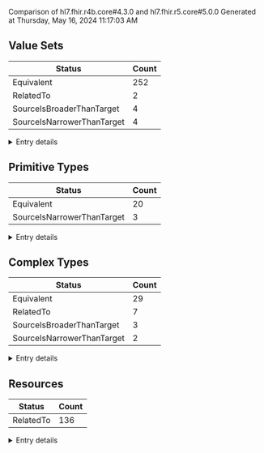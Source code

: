 Comparison of hl7.fhir.r4b.core#4.3.0 and hl7.fhir.r5.core#5.0.0
Generated at Thursday, May 16, 2024 11:17:03 AM

## Value Sets
| Status | Count |
| ------ | ----- |
Equivalent | 252 |
RelatedTo | 2 |
SourceIsBroaderThanTarget | 4 |
SourceIsNarrowerThanTarget | 4 |


<details>
<summary>Entry details</summary>

| Name | Source | Dest | Status | Message |
| ---- | ------ | ---- | ------ | ------- |
| R4B-AccountStatus-R5-AccountStatus | http://hl7.org/fhir/ValueSet/account-status | http://hl7.org/fhir/ValueSet/account-status | Equivalent | R4B http://hl7.org/fhir/ValueSet/account-status is equivalent to R5 http://hl7.org/fhir/ValueSet/account-status. |
| R4B-ActionCardinalityBehavior-R5-ActionCardinalityBehavior | http://hl7.org/fhir/ValueSet/action-cardinality-behavior | http://hl7.org/fhir/ValueSet/action-cardinality-behavior | Equivalent | R4B http://hl7.org/fhir/ValueSet/action-cardinality-behavior is equivalent to R5 http://hl7.org/fhir/ValueSet/action-cardinality-behavior. |
| R4B-ActionConditionKind-R5-ActionConditionKind | http://hl7.org/fhir/ValueSet/action-condition-kind | http://hl7.org/fhir/ValueSet/action-condition-kind | Equivalent | R4B http://hl7.org/fhir/ValueSet/action-condition-kind is equivalent to R5 http://hl7.org/fhir/ValueSet/action-condition-kind. |
| R4B-ActionGroupingBehavior-R5-ActionGroupingBehavior | http://hl7.org/fhir/ValueSet/action-grouping-behavior | http://hl7.org/fhir/ValueSet/action-grouping-behavior | Equivalent | R4B http://hl7.org/fhir/ValueSet/action-grouping-behavior is equivalent to R5 http://hl7.org/fhir/ValueSet/action-grouping-behavior. |
| R4B-ActionParticipantType-R5-ActionParticipantType | http://hl7.org/fhir/ValueSet/action-participant-type | http://hl7.org/fhir/ValueSet/action-participant-type | Equivalent | R4B http://hl7.org/fhir/ValueSet/action-participant-type is equivalent to R5 http://hl7.org/fhir/ValueSet/action-participant-type. |
| R4B-ActionPrecheckBehavior-R5-ActionPrecheckBehavior | http://hl7.org/fhir/ValueSet/action-precheck-behavior | http://hl7.org/fhir/ValueSet/action-precheck-behavior | Equivalent | R4B http://hl7.org/fhir/ValueSet/action-precheck-behavior is equivalent to R5 http://hl7.org/fhir/ValueSet/action-precheck-behavior. |
| R4B-ActionRelationshipType-R5-ActionRelationshipType | http://hl7.org/fhir/ValueSet/action-relationship-type | http://hl7.org/fhir/ValueSet/action-relationship-type | Equivalent | R4B http://hl7.org/fhir/ValueSet/action-relationship-type is equivalent to R5 http://hl7.org/fhir/ValueSet/action-relationship-type. |
| R4B-ActionRequiredBehavior-R5-ActionRequiredBehavior | http://hl7.org/fhir/ValueSet/action-required-behavior | http://hl7.org/fhir/ValueSet/action-required-behavior | Equivalent | R4B http://hl7.org/fhir/ValueSet/action-required-behavior is equivalent to R5 http://hl7.org/fhir/ValueSet/action-required-behavior. |
| R4B-ActionSelectionBehavior-R5-ActionSelectionBehavior | http://hl7.org/fhir/ValueSet/action-selection-behavior | http://hl7.org/fhir/ValueSet/action-selection-behavior | Equivalent | R4B http://hl7.org/fhir/ValueSet/action-selection-behavior is equivalent to R5 http://hl7.org/fhir/ValueSet/action-selection-behavior. |
| R4B-ActionType-R5-ActionType | http://hl7.org/fhir/ValueSet/action-type | http://hl7.org/fhir/ValueSet/action-type | Equivalent | R4B http://hl7.org/fhir/ValueSet/action-type is equivalent to R5 http://hl7.org/fhir/ValueSet/action-type. |
| R4B-AddressType-R5-AddressType | http://hl7.org/fhir/ValueSet/address-type | http://hl7.org/fhir/ValueSet/address-type | Equivalent | R4B http://hl7.org/fhir/ValueSet/address-type is equivalent to R5 http://hl7.org/fhir/ValueSet/address-type. |
| R4B-AddressUse-R5-AddressUse | http://hl7.org/fhir/ValueSet/address-use | http://hl7.org/fhir/ValueSet/address-use | Equivalent | R4B http://hl7.org/fhir/ValueSet/address-use is equivalent to R5 http://hl7.org/fhir/ValueSet/address-use. |
| R4B-AdministrativeGender-R5-AdministrativeGender | http://hl7.org/fhir/ValueSet/administrative-gender | http://hl7.org/fhir/ValueSet/administrative-gender | Equivalent | R4B http://hl7.org/fhir/ValueSet/administrative-gender is equivalent to R5 http://hl7.org/fhir/ValueSet/administrative-gender. |
| R4B-AdverseEventActuality-R5-AdverseEventActuality | http://hl7.org/fhir/ValueSet/adverse-event-actuality | http://hl7.org/fhir/ValueSet/adverse-event-actuality | Equivalent | R4B http://hl7.org/fhir/ValueSet/adverse-event-actuality is equivalent to R5 http://hl7.org/fhir/ValueSet/adverse-event-actuality. |
| R4B-AggregationMode-R5-AggregationMode | http://hl7.org/fhir/ValueSet/resource-aggregation-mode | http://hl7.org/fhir/ValueSet/resource-aggregation-mode | Equivalent | R4B http://hl7.org/fhir/ValueSet/resource-aggregation-mode is equivalent to R5 http://hl7.org/fhir/ValueSet/resource-aggregation-mode. |
| R4B-AllergyIntoleranceCategory-R5-AllergyIntoleranceCategory | http://hl7.org/fhir/ValueSet/allergy-intolerance-category | http://hl7.org/fhir/ValueSet/allergy-intolerance-category | Equivalent | R4B http://hl7.org/fhir/ValueSet/allergy-intolerance-category is equivalent to R5 http://hl7.org/fhir/ValueSet/allergy-intolerance-category. |
| R4B-AllergyIntoleranceClinicalStatusCodes-R5-AllergyIntoleranceClinicalStatusCodes | http://hl7.org/fhir/ValueSet/allergyintolerance-clinical | http://hl7.org/fhir/ValueSet/allergyintolerance-clinical | Equivalent | R4B http://hl7.org/fhir/ValueSet/allergyintolerance-clinical is equivalent to R5 http://hl7.org/fhir/ValueSet/allergyintolerance-clinical. |
| R4B-AllergyIntoleranceCriticality-R5-AllergyIntoleranceCriticality | http://hl7.org/fhir/ValueSet/allergy-intolerance-criticality | http://hl7.org/fhir/ValueSet/allergy-intolerance-criticality | Equivalent | R4B http://hl7.org/fhir/ValueSet/allergy-intolerance-criticality is equivalent to R5 http://hl7.org/fhir/ValueSet/allergy-intolerance-criticality. |
| R4B-AllergyIntoleranceSeverity-R5-AllergyIntoleranceSeverity | http://hl7.org/fhir/ValueSet/reaction-event-severity | http://hl7.org/fhir/ValueSet/reaction-event-severity | Equivalent | R4B http://hl7.org/fhir/ValueSet/reaction-event-severity is equivalent to R5 http://hl7.org/fhir/ValueSet/reaction-event-severity. |
| R4B-AllergyIntoleranceVerificationStatusCodes-R5-AllergyIntoleranceVerificationStatus | http://hl7.org/fhir/ValueSet/allergyintolerance-verification | http://hl7.org/fhir/ValueSet/allergyintolerance-verification | Equivalent | R4B http://hl7.org/fhir/ValueSet/allergyintolerance-verification is equivalent to R5 http://hl7.org/fhir/ValueSet/allergyintolerance-verification. |
| R4B-AppointmentStatus-R5-AppointmentStatus | http://hl7.org/fhir/ValueSet/appointmentstatus | http://hl7.org/fhir/ValueSet/appointmentstatus | Equivalent | R4B http://hl7.org/fhir/ValueSet/appointmentstatus is equivalent to R5 http://hl7.org/fhir/ValueSet/appointmentstatus. |
| R4B-ArtifactContributionInstanceType-R5-ArtifactContributionInstanceType | http://hl7.org/fhir/ValueSet/artifact-contribution-instance-type | http://hl7.org/fhir/ValueSet/artifact-contribution-instance-type | Equivalent | R4B http://hl7.org/fhir/ValueSet/artifact-contribution-instance-type is equivalent to R5 http://hl7.org/fhir/ValueSet/artifact-contribution-instance-type. |
| R4B-ArtifactContributionType-R5-ArtifactContributionType | http://hl7.org/fhir/ValueSet/artifact-contribution-type | http://hl7.org/fhir/ValueSet/artifact-contribution-type | Equivalent | R4B http://hl7.org/fhir/ValueSet/artifact-contribution-type is equivalent to R5 http://hl7.org/fhir/ValueSet/artifact-contribution-type. |
| R4B-AssertionDirectionType-R5-AssertionDirectionType | http://hl7.org/fhir/ValueSet/assert-direction-codes | http://hl7.org/fhir/ValueSet/assert-direction-codes | Equivalent | R4B http://hl7.org/fhir/ValueSet/assert-direction-codes is equivalent to R5 http://hl7.org/fhir/ValueSet/assert-direction-codes. |
| R4B-AssertionOperatorType-R5-AssertionOperatorType | http://hl7.org/fhir/ValueSet/assert-operator-codes | http://hl7.org/fhir/ValueSet/assert-operator-codes | Equivalent | R4B http://hl7.org/fhir/ValueSet/assert-operator-codes is equivalent to R5 http://hl7.org/fhir/ValueSet/assert-operator-codes. |
| R4B-AssertionResponseTypes-R5-AssertionResponseTypes | http://hl7.org/fhir/ValueSet/assert-response-code-types | http://hl7.org/fhir/ValueSet/assert-response-code-types | RelatedTo | R4B http://hl7.org/fhir/ValueSet/assert-response-code-types maps as RelatedTo to R5 http://hl7.org/fhir/ValueSet/assert-response-code-types. |
| R4B-AttributeEstimateType-R5-AttributeEstimateType | http://hl7.org/fhir/ValueSet/attribute-estimate-type | http://hl7.org/fhir/ValueSet/attribute-estimate-type | Equivalent | R4B http://hl7.org/fhir/ValueSet/attribute-estimate-type is equivalent to R5 http://hl7.org/fhir/ValueSet/attribute-estimate-type. |
| R4B-AuditEventAction-R5-AuditEventAction | http://hl7.org/fhir/ValueSet/audit-event-action | http://hl7.org/fhir/ValueSet/audit-event-action | Equivalent | R4B http://hl7.org/fhir/ValueSet/audit-event-action is equivalent to R5 http://hl7.org/fhir/ValueSet/audit-event-action. |
| R4B-BenefitCostApplicability-R5-BenefitCostApplicability | http://hl7.org/fhir/ValueSet/insuranceplan-applicability | http://hl7.org/fhir/ValueSet/insuranceplan-applicability | Equivalent | R4B http://hl7.org/fhir/ValueSet/insuranceplan-applicability is equivalent to R5 http://hl7.org/fhir/ValueSet/insuranceplan-applicability. |
| R4B-BindingStrength-R5-BindingStrength | http://hl7.org/fhir/ValueSet/binding-strength | http://hl7.org/fhir/ValueSet/binding-strength | Equivalent | R4B http://hl7.org/fhir/ValueSet/binding-strength is equivalent to R5 http://hl7.org/fhir/ValueSet/binding-strength. |
| R4B-BundleType-R5-BundleType | http://hl7.org/fhir/ValueSet/bundle-type | http://hl7.org/fhir/ValueSet/bundle-type | Equivalent | R4B http://hl7.org/fhir/ValueSet/bundle-type is equivalent to R5 http://hl7.org/fhir/ValueSet/bundle-type. |
| R4B-CapabilityStatementKind-R5-CapabilityStatementKind | http://hl7.org/fhir/ValueSet/capability-statement-kind | http://hl7.org/fhir/ValueSet/capability-statement-kind | Equivalent | R4B http://hl7.org/fhir/ValueSet/capability-statement-kind is equivalent to R5 http://hl7.org/fhir/ValueSet/capability-statement-kind. |
| R4B-CarePlanIntent-R5-CarePlanIntent | http://hl7.org/fhir/ValueSet/care-plan-intent | http://hl7.org/fhir/ValueSet/care-plan-intent | Equivalent | R4B http://hl7.org/fhir/ValueSet/care-plan-intent is equivalent to R5 http://hl7.org/fhir/ValueSet/care-plan-intent. |
| R4B-CareTeamStatus-R5-CareTeamStatus | http://hl7.org/fhir/ValueSet/care-team-status | http://hl7.org/fhir/ValueSet/care-team-status | Equivalent | R4B http://hl7.org/fhir/ValueSet/care-team-status is equivalent to R5 http://hl7.org/fhir/ValueSet/care-team-status. |
| R4B-CharacteristicCombination-R5-CharacteristicCombination | http://hl7.org/fhir/ValueSet/characteristic-combination | http://hl7.org/fhir/ValueSet/characteristic-combination | Equivalent | R4B http://hl7.org/fhir/ValueSet/characteristic-combination is equivalent to R5 http://hl7.org/fhir/ValueSet/characteristic-combination. |
| R4B-ChargeItemStatus-R5-ChargeItemStatus | http://hl7.org/fhir/ValueSet/chargeitem-status | http://hl7.org/fhir/ValueSet/chargeitem-status | Equivalent | R4B http://hl7.org/fhir/ValueSet/chargeitem-status is equivalent to R5 http://hl7.org/fhir/ValueSet/chargeitem-status. |
| R4B-CitationClassificationType-R5-CitationClassificationType | http://hl7.org/fhir/ValueSet/citation-classification-type | http://hl7.org/fhir/ValueSet/citation-classification-type | Equivalent | R4B http://hl7.org/fhir/ValueSet/citation-classification-type is equivalent to R5 http://hl7.org/fhir/ValueSet/citation-classification-type. |
| R4B-CitationSummaryStyle-R5-CitationSummaryStyle | http://hl7.org/fhir/ValueSet/citation-summary-style | http://hl7.org/fhir/ValueSet/citation-summary-style | Equivalent | R4B http://hl7.org/fhir/ValueSet/citation-summary-style is equivalent to R5 http://hl7.org/fhir/ValueSet/citation-summary-style. |
| R4B-CitedArtifactAbstractType-R5-CitedArtifactAbstractType | http://hl7.org/fhir/ValueSet/cited-artifact-abstract-type | http://hl7.org/fhir/ValueSet/cited-artifact-abstract-type | Equivalent | R4B http://hl7.org/fhir/ValueSet/cited-artifact-abstract-type is equivalent to R5 http://hl7.org/fhir/ValueSet/cited-artifact-abstract-type. |
| R4B-CitedArtifactClassificationType-R5-CitedArtifactClassificationType | http://hl7.org/fhir/ValueSet/cited-artifact-classification-type | http://hl7.org/fhir/ValueSet/cited-artifact-classification-type | Equivalent | R4B http://hl7.org/fhir/ValueSet/cited-artifact-classification-type is equivalent to R5 http://hl7.org/fhir/ValueSet/cited-artifact-classification-type. |
| R4B-CitedArtifactPartType-R5-CitedArtifactPartType | http://hl7.org/fhir/ValueSet/cited-artifact-part-type | http://hl7.org/fhir/ValueSet/cited-artifact-part-type | Equivalent | R4B http://hl7.org/fhir/ValueSet/cited-artifact-part-type is equivalent to R5 http://hl7.org/fhir/ValueSet/cited-artifact-part-type. |
| R4B-CitedArtifactStatusType-R5-CitedArtifactStatusType | http://hl7.org/fhir/ValueSet/cited-artifact-status-type | http://hl7.org/fhir/ValueSet/cited-artifact-status-type | Equivalent | R4B http://hl7.org/fhir/ValueSet/cited-artifact-status-type is equivalent to R5 http://hl7.org/fhir/ValueSet/cited-artifact-status-type. |
| R4B-ClaimTypeCodes-R5-ClaimTypeCodes | http://hl7.org/fhir/ValueSet/claim-type | http://hl7.org/fhir/ValueSet/claim-type | Equivalent | R4B http://hl7.org/fhir/ValueSet/claim-type is equivalent to R5 http://hl7.org/fhir/ValueSet/claim-type. |
| R4B-ClinicalImpressionStatus-R5-EventStatus | http://hl7.org/fhir/ValueSet/clinicalimpression-status | http://hl7.org/fhir/ValueSet/event-status | Equivalent | R4B http://hl7.org/fhir/ValueSet/clinicalimpression-status is equivalent to R5 http://hl7.org/fhir/ValueSet/event-status. |
| R4B-ClinicalUseDefinitionType-R5-ClinicalUseDefinitionType | http://hl7.org/fhir/ValueSet/clinical-use-definition-type | http://hl7.org/fhir/ValueSet/clinical-use-definition-type | Equivalent | R4B http://hl7.org/fhir/ValueSet/clinical-use-definition-type is equivalent to R5 http://hl7.org/fhir/ValueSet/clinical-use-definition-type. |
| R4B-CodeSearchSupport-R5-CodeSearchSupport | http://hl7.org/fhir/ValueSet/code-search-support | http://hl7.org/fhir/ValueSet/code-search-support | Equivalent | R4B http://hl7.org/fhir/ValueSet/code-search-support is equivalent to R5 http://hl7.org/fhir/ValueSet/code-search-support. |
| R4B-CodeSystemContentMode-R5-CodeSystemContentMode | http://hl7.org/fhir/ValueSet/codesystem-content-mode | http://hl7.org/fhir/ValueSet/codesystem-content-mode | Equivalent | R4B http://hl7.org/fhir/ValueSet/codesystem-content-mode is equivalent to R5 http://hl7.org/fhir/ValueSet/codesystem-content-mode. |
| R4B-CodeSystemHierarchyMeaning-R5-CodeSystemHierarchyMeaning | http://hl7.org/fhir/ValueSet/codesystem-hierarchy-meaning | http://hl7.org/fhir/ValueSet/codesystem-hierarchy-meaning | Equivalent | R4B http://hl7.org/fhir/ValueSet/codesystem-hierarchy-meaning is equivalent to R5 http://hl7.org/fhir/ValueSet/codesystem-hierarchy-meaning. |
| R4B-CommonUCUMCodesForAge-R5-CommonUCUMCodesForAge | http://hl7.org/fhir/ValueSet/age-units | http://hl7.org/fhir/ValueSet/age-units | Equivalent | R4B http://hl7.org/fhir/ValueSet/age-units is equivalent to R5 http://hl7.org/fhir/ValueSet/age-units. |
| R4B-CompartmentType-R5-CompartmentType | http://hl7.org/fhir/ValueSet/compartment-type | http://hl7.org/fhir/ValueSet/compartment-type | Equivalent | R4B http://hl7.org/fhir/ValueSet/compartment-type is equivalent to R5 http://hl7.org/fhir/ValueSet/compartment-type. |
| R4B-CompositeMeasureScoring-R5-CompositeMeasureScoring | http://hl7.org/fhir/ValueSet/composite-measure-scoring | http://hl7.org/fhir/ValueSet/composite-measure-scoring | Equivalent | R4B http://hl7.org/fhir/ValueSet/composite-measure-scoring is equivalent to R5 http://hl7.org/fhir/ValueSet/composite-measure-scoring. |
| R4B-CompositionStatus-R5-CompositionStatus | http://hl7.org/fhir/ValueSet/composition-status | http://hl7.org/fhir/ValueSet/composition-status | Equivalent | R4B http://hl7.org/fhir/ValueSet/composition-status is equivalent to R5 http://hl7.org/fhir/ValueSet/composition-status. |
| R4B-ConceptMapEquivalence-R5-ConceptMapRelationship | http://hl7.org/fhir/ValueSet/concept-map-equivalence | http://hl7.org/fhir/ValueSet/concept-map-relationship | SourceIsNarrowerThanTarget | R4B http://hl7.org/fhir/ValueSet/concept-map-equivalence maps as SourceIsNarrowerThanTarget to R5 http://hl7.org/fhir/ValueSet/concept-map-relationship. |
| R4B-ConceptMapGroupUnmappedMode-R5-ConceptMapGroupUnmappedMode | http://hl7.org/fhir/ValueSet/conceptmap-unmapped-mode | http://hl7.org/fhir/ValueSet/conceptmap-unmapped-mode | SourceIsBroaderThanTarget | R4B http://hl7.org/fhir/ValueSet/conceptmap-unmapped-mode is broader than R5 http://hl7.org/fhir/ValueSet/conceptmap-unmapped-mode and requires mapping choices for conversion. |
| R4B-ConditionalDeleteStatus-R5-ConditionalDeleteStatus | http://hl7.org/fhir/ValueSet/conditional-delete-status | http://hl7.org/fhir/ValueSet/conditional-delete-status | Equivalent | R4B http://hl7.org/fhir/ValueSet/conditional-delete-status is equivalent to R5 http://hl7.org/fhir/ValueSet/conditional-delete-status. |
| R4B-ConditionalReadStatus-R5-ConditionalReadStatus | http://hl7.org/fhir/ValueSet/conditional-read-status | http://hl7.org/fhir/ValueSet/conditional-read-status | Equivalent | R4B http://hl7.org/fhir/ValueSet/conditional-read-status is equivalent to R5 http://hl7.org/fhir/ValueSet/conditional-read-status. |
| R4B-ConditionClinicalStatusCodes-R5-ConditionClinicalStatusCodes | http://hl7.org/fhir/ValueSet/condition-clinical | http://hl7.org/fhir/ValueSet/condition-clinical | Equivalent | R4B http://hl7.org/fhir/ValueSet/condition-clinical is equivalent to R5 http://hl7.org/fhir/ValueSet/condition-clinical. |
| R4B-ConditionVerificationStatus-R5-ConditionVerificationStatus | http://hl7.org/fhir/ValueSet/condition-ver-status | http://hl7.org/fhir/ValueSet/condition-ver-status | Equivalent | R4B http://hl7.org/fhir/ValueSet/condition-ver-status is equivalent to R5 http://hl7.org/fhir/ValueSet/condition-ver-status. |
| R4B-ConsentDataMeaning-R5-ConsentDataMeaning | http://hl7.org/fhir/ValueSet/consent-data-meaning | http://hl7.org/fhir/ValueSet/consent-data-meaning | Equivalent | R4B http://hl7.org/fhir/ValueSet/consent-data-meaning is equivalent to R5 http://hl7.org/fhir/ValueSet/consent-data-meaning. |
| R4B-ConsentProvisionType-R5-ConsentProvisionType | http://hl7.org/fhir/ValueSet/consent-provision-type | http://hl7.org/fhir/ValueSet/consent-provision-type | Equivalent | R4B http://hl7.org/fhir/ValueSet/consent-provision-type is equivalent to R5 http://hl7.org/fhir/ValueSet/consent-provision-type. |
| R4B-ConsentState-R5-ConsentState | http://hl7.org/fhir/ValueSet/consent-state-codes | http://hl7.org/fhir/ValueSet/consent-state-codes | Equivalent | R4B http://hl7.org/fhir/ValueSet/consent-state-codes is equivalent to R5 http://hl7.org/fhir/ValueSet/consent-state-codes. |
| R4B-ConstraintSeverity-R5-ConstraintSeverity | http://hl7.org/fhir/ValueSet/constraint-severity | http://hl7.org/fhir/ValueSet/constraint-severity | Equivalent | R4B http://hl7.org/fhir/ValueSet/constraint-severity is equivalent to R5 http://hl7.org/fhir/ValueSet/constraint-severity. |
| R4B-ContactPointSystem-R5-ContactPointSystem | http://hl7.org/fhir/ValueSet/contact-point-system | http://hl7.org/fhir/ValueSet/contact-point-system | Equivalent | R4B http://hl7.org/fhir/ValueSet/contact-point-system is equivalent to R5 http://hl7.org/fhir/ValueSet/contact-point-system. |
| R4B-ContactPointUse-R5-ContactPointUse | http://hl7.org/fhir/ValueSet/contact-point-use | http://hl7.org/fhir/ValueSet/contact-point-use | Equivalent | R4B http://hl7.org/fhir/ValueSet/contact-point-use is equivalent to R5 http://hl7.org/fhir/ValueSet/contact-point-use. |
| R4B-ContractResourceLegalStateCodes-R5-ContractResourceLegalStateCodes | http://hl7.org/fhir/ValueSet/contract-legalstate | http://hl7.org/fhir/ValueSet/contract-legalstate | Equivalent | R4B http://hl7.org/fhir/ValueSet/contract-legalstate is equivalent to R5 http://hl7.org/fhir/ValueSet/contract-legalstate. |
| R4B-ContractResourcePublicationStatusCodes-R5-ContractResourcePublicationStatusCodes | http://hl7.org/fhir/ValueSet/contract-publicationstatus | http://hl7.org/fhir/ValueSet/contract-publicationstatus | Equivalent | R4B http://hl7.org/fhir/ValueSet/contract-publicationstatus is equivalent to R5 http://hl7.org/fhir/ValueSet/contract-publicationstatus. |
| R4B-ContractResourceStatusCodes-R5-ContractResourceStatusCodes | http://hl7.org/fhir/ValueSet/contract-status | http://hl7.org/fhir/ValueSet/contract-status | Equivalent | R4B http://hl7.org/fhir/ValueSet/contract-status is equivalent to R5 http://hl7.org/fhir/ValueSet/contract-status. |
| R4B-ContributorRole-R5-ContributorRole | http://hl7.org/fhir/ValueSet/contributor-role | http://hl7.org/fhir/ValueSet/contributor-role | Equivalent | R4B http://hl7.org/fhir/ValueSet/contributor-role is equivalent to R5 http://hl7.org/fhir/ValueSet/contributor-role. |
| R4B-ContributorSummarySource-R5-ContributorSummarySource | http://hl7.org/fhir/ValueSet/contributor-summary-source | http://hl7.org/fhir/ValueSet/contributor-summary-source | Equivalent | R4B http://hl7.org/fhir/ValueSet/contributor-summary-source is equivalent to R5 http://hl7.org/fhir/ValueSet/contributor-summary-source. |
| R4B-ContributorSummaryStyle-R5-ContributorSummaryStyle | http://hl7.org/fhir/ValueSet/contributor-summary-style | http://hl7.org/fhir/ValueSet/contributor-summary-style | Equivalent | R4B http://hl7.org/fhir/ValueSet/contributor-summary-style is equivalent to R5 http://hl7.org/fhir/ValueSet/contributor-summary-style. |
| R4B-ContributorSummaryType-R5-ContributorSummaryType | http://hl7.org/fhir/ValueSet/contributor-summary-type | http://hl7.org/fhir/ValueSet/contributor-summary-type | Equivalent | R4B http://hl7.org/fhir/ValueSet/contributor-summary-type is equivalent to R5 http://hl7.org/fhir/ValueSet/contributor-summary-type. |
| R4B-ContributorType-R5-ContributorType | http://hl7.org/fhir/ValueSet/contributor-type | http://hl7.org/fhir/ValueSet/contributor-type | Equivalent | R4B http://hl7.org/fhir/ValueSet/contributor-type is equivalent to R5 http://hl7.org/fhir/ValueSet/contributor-type. |
| R4B-CoverageClassCodes-R5-CoverageClassCodes | http://hl7.org/fhir/ValueSet/coverage-class | http://hl7.org/fhir/ValueSet/coverage-class | Equivalent | R4B http://hl7.org/fhir/ValueSet/coverage-class is equivalent to R5 http://hl7.org/fhir/ValueSet/coverage-class. |
| R4B-CoverageCopayTypeCodes-R5-CoverageCopayTypeCodes | http://hl7.org/fhir/ValueSet/coverage-copay-type | http://hl7.org/fhir/ValueSet/coverage-copay-type | Equivalent | R4B http://hl7.org/fhir/ValueSet/coverage-copay-type is equivalent to R5 http://hl7.org/fhir/ValueSet/coverage-copay-type. |
| R4B-CriteriaNotExistsBehavior-R5-CriteriaNotExistsBehavior | http://hl7.org/fhir/ValueSet/subscriptiontopic-cr-behavior | http://hl7.org/fhir/ValueSet/subscriptiontopic-cr-behavior | Equivalent | R4B http://hl7.org/fhir/ValueSet/subscriptiontopic-cr-behavior is equivalent to R5 http://hl7.org/fhir/ValueSet/subscriptiontopic-cr-behavior. |
| R4B-DataAbsentReason-R5-DataAbsentReason | http://hl7.org/fhir/ValueSet/data-absent-reason | http://hl7.org/fhir/ValueSet/data-absent-reason | Equivalent | R4B http://hl7.org/fhir/ValueSet/data-absent-reason is equivalent to R5 http://hl7.org/fhir/ValueSet/data-absent-reason. |
| R4B-DaysOfWeek-R5-DaysOfWeek | http://hl7.org/fhir/ValueSet/days-of-week | http://hl7.org/fhir/ValueSet/days-of-week | Equivalent | R4B http://hl7.org/fhir/ValueSet/days-of-week is equivalent to R5 http://hl7.org/fhir/ValueSet/days-of-week. |
| R4B-DefinitionUseCodes-R5-DefinitionUseCodes | http://hl7.org/fhir/ValueSet/definition-use | http://hl7.org/fhir/ValueSet/definition-use | Equivalent | R4B http://hl7.org/fhir/ValueSet/definition-use is equivalent to R5 http://hl7.org/fhir/ValueSet/definition-use. |
| R4B-DetectedIssueSeverity-R5-DetectedIssueSeverity | http://hl7.org/fhir/ValueSet/detectedissue-severity | http://hl7.org/fhir/ValueSet/detectedissue-severity | Equivalent | R4B http://hl7.org/fhir/ValueSet/detectedissue-severity is equivalent to R5 http://hl7.org/fhir/ValueSet/detectedissue-severity. |
| R4B-DeviceMetricCalibrationState-R5-DeviceMetricCalibrationState | http://hl7.org/fhir/ValueSet/metric-calibration-state | http://hl7.org/fhir/ValueSet/metric-calibration-state | Equivalent | R4B http://hl7.org/fhir/ValueSet/metric-calibration-state is equivalent to R5 http://hl7.org/fhir/ValueSet/metric-calibration-state. |
| R4B-DeviceMetricCalibrationType-R5-DeviceMetricCalibrationType | http://hl7.org/fhir/ValueSet/metric-calibration-type | http://hl7.org/fhir/ValueSet/metric-calibration-type | Equivalent | R4B http://hl7.org/fhir/ValueSet/metric-calibration-type is equivalent to R5 http://hl7.org/fhir/ValueSet/metric-calibration-type. |
| R4B-DeviceMetricCategory-R5-DeviceMetricCategory | http://hl7.org/fhir/ValueSet/metric-category | http://hl7.org/fhir/ValueSet/metric-category | Equivalent | R4B http://hl7.org/fhir/ValueSet/metric-category is equivalent to R5 http://hl7.org/fhir/ValueSet/metric-category. |
| R4B-DeviceMetricOperationalStatus-R5-DeviceMetricOperationalStatus | http://hl7.org/fhir/ValueSet/metric-operational-status | http://hl7.org/fhir/ValueSet/metric-operational-status | Equivalent | R4B http://hl7.org/fhir/ValueSet/metric-operational-status is equivalent to R5 http://hl7.org/fhir/ValueSet/metric-operational-status. |
| R4B-DeviceNameType-R5-DeviceNameType | http://hl7.org/fhir/ValueSet/device-nametype | http://hl7.org/fhir/ValueSet/device-nametype | SourceIsNarrowerThanTarget | R4B http://hl7.org/fhir/ValueSet/device-nametype maps as SourceIsNarrowerThanTarget to R5 http://hl7.org/fhir/ValueSet/device-nametype. |
| R4B-DeviceUseStatementStatus-R5-DeviceUsageStatus | http://hl7.org/fhir/ValueSet/device-statement-status | http://hl7.org/fhir/ValueSet/deviceusage-status | Equivalent | R4B http://hl7.org/fhir/ValueSet/device-statement-status is equivalent to R5 http://hl7.org/fhir/ValueSet/deviceusage-status. |
| R4B-DiagnosticReportStatus-R5-DiagnosticReportStatus | http://hl7.org/fhir/ValueSet/diagnostic-report-status | http://hl7.org/fhir/ValueSet/diagnostic-report-status | SourceIsBroaderThanTarget | R4B http://hl7.org/fhir/ValueSet/diagnostic-report-status is broader than R5 http://hl7.org/fhir/ValueSet/diagnostic-report-status and requires mapping choices for conversion. |
| R4B-DiscriminatorType-R5-DiscriminatorType | http://hl7.org/fhir/ValueSet/discriminator-type | http://hl7.org/fhir/ValueSet/discriminator-type | Equivalent | R4B http://hl7.org/fhir/ValueSet/discriminator-type is equivalent to R5 http://hl7.org/fhir/ValueSet/discriminator-type. |
| R4B-DocumentMode-R5-DocumentMode | http://hl7.org/fhir/ValueSet/document-mode | http://hl7.org/fhir/ValueSet/document-mode | Equivalent | R4B http://hl7.org/fhir/ValueSet/document-mode is equivalent to R5 http://hl7.org/fhir/ValueSet/document-mode. |
| R4B-DocumentReferenceStatus-R5-DocumentReferenceStatus | http://hl7.org/fhir/ValueSet/document-reference-status | http://hl7.org/fhir/ValueSet/document-reference-status | Equivalent | R4B http://hl7.org/fhir/ValueSet/document-reference-status is equivalent to R5 http://hl7.org/fhir/ValueSet/document-reference-status. |
| R4B-DocumentRelationshipType-R5-DocumentRelationshipType | http://hl7.org/fhir/ValueSet/document-relationship-type | http://hl7.org/fhir/ValueSet/document-relationship-type | Equivalent | R4B http://hl7.org/fhir/ValueSet/document-relationship-type is equivalent to R5 http://hl7.org/fhir/ValueSet/document-relationship-type. |
| R4B-EligibilityRequestPurpose-R5-EligibilityRequestPurpose | http://hl7.org/fhir/ValueSet/eligibilityrequest-purpose | http://hl7.org/fhir/ValueSet/eligibilityrequest-purpose | Equivalent | R4B http://hl7.org/fhir/ValueSet/eligibilityrequest-purpose is equivalent to R5 http://hl7.org/fhir/ValueSet/eligibilityrequest-purpose. |
| R4B-EligibilityResponsePurpose-R5-EligibilityResponsePurpose | http://hl7.org/fhir/ValueSet/eligibilityresponse-purpose | http://hl7.org/fhir/ValueSet/eligibilityresponse-purpose | Equivalent | R4B http://hl7.org/fhir/ValueSet/eligibilityresponse-purpose is equivalent to R5 http://hl7.org/fhir/ValueSet/eligibilityresponse-purpose. |
| R4B-EnableWhenBehavior-R5-EnableWhenBehavior | http://hl7.org/fhir/ValueSet/questionnaire-enable-behavior | http://hl7.org/fhir/ValueSet/questionnaire-enable-behavior | Equivalent | R4B http://hl7.org/fhir/ValueSet/questionnaire-enable-behavior is equivalent to R5 http://hl7.org/fhir/ValueSet/questionnaire-enable-behavior. |
| R4B-EncounterLocationStatus-R5-EncounterLocationStatus | http://hl7.org/fhir/ValueSet/encounter-location-status | http://hl7.org/fhir/ValueSet/encounter-location-status | Equivalent | R4B http://hl7.org/fhir/ValueSet/encounter-location-status is equivalent to R5 http://hl7.org/fhir/ValueSet/encounter-location-status. |
| R4B-EncounterStatus-R5-EncounterStatus | http://hl7.org/fhir/ValueSet/encounter-status | http://hl7.org/fhir/ValueSet/encounter-status | RelatedTo | R4B http://hl7.org/fhir/ValueSet/encounter-status maps as RelatedTo to R5 http://hl7.org/fhir/ValueSet/encounter-status. |
| R4B-EndpointStatus-R5-EndpointStatus | http://hl7.org/fhir/ValueSet/endpoint-status | http://hl7.org/fhir/ValueSet/endpoint-status | Equivalent | R4B http://hl7.org/fhir/ValueSet/endpoint-status is equivalent to R5 http://hl7.org/fhir/ValueSet/endpoint-status. |
| R4B-EpisodeOfCareStatus-R5-EpisodeOfCareStatus | http://hl7.org/fhir/ValueSet/episode-of-care-status | http://hl7.org/fhir/ValueSet/episode-of-care-status | Equivalent | R4B http://hl7.org/fhir/ValueSet/episode-of-care-status is equivalent to R5 http://hl7.org/fhir/ValueSet/episode-of-care-status. |
| R4B-EventCapabilityMode-R5-EventCapabilityMode | http://hl7.org/fhir/ValueSet/event-capability-mode | http://hl7.org/fhir/ValueSet/event-capability-mode | Equivalent | R4B http://hl7.org/fhir/ValueSet/event-capability-mode is equivalent to R5 http://hl7.org/fhir/ValueSet/event-capability-mode. |
| R4B-EventStatus-R5-EventStatus | http://hl7.org/fhir/ValueSet/event-status | http://hl7.org/fhir/ValueSet/event-status | Equivalent | R4B http://hl7.org/fhir/ValueSet/event-status is equivalent to R5 http://hl7.org/fhir/ValueSet/event-status. |
| R4B-EventTiming-R5-EventTiming | http://hl7.org/fhir/ValueSet/event-timing | http://hl7.org/fhir/ValueSet/event-timing | Equivalent | R4B http://hl7.org/fhir/ValueSet/event-timing is equivalent to R5 http://hl7.org/fhir/ValueSet/event-timing. |
| R4B-EvidenceCertaintyRating-R5-EvidenceCertaintyRating | http://hl7.org/fhir/ValueSet/certainty-rating | http://hl7.org/fhir/ValueSet/certainty-rating | Equivalent | R4B http://hl7.org/fhir/ValueSet/certainty-rating is equivalent to R5 http://hl7.org/fhir/ValueSet/certainty-rating. |
| R4B-EvidenceCertaintyType-R5-EvidenceCertaintyType | http://hl7.org/fhir/ValueSet/certainty-type | http://hl7.org/fhir/ValueSet/certainty-type | Equivalent | R4B http://hl7.org/fhir/ValueSet/certainty-type is equivalent to R5 http://hl7.org/fhir/ValueSet/certainty-type. |
| R4B-EvidenceClassifier-R5-EvidenceClassifier | http://hl7.org/fhir/ValueSet/evidence-classifier-code | http://hl7.org/fhir/ValueSet/evidence-classifier-code | Equivalent | R4B http://hl7.org/fhir/ValueSet/evidence-classifier-code is equivalent to R5 http://hl7.org/fhir/ValueSet/evidence-classifier-code. |
| R4B-EvidenceVariableHandling-R5-EvidenceVariableHandling | http://hl7.org/fhir/ValueSet/variable-handling | http://hl7.org/fhir/ValueSet/variable-handling | Equivalent | R4B http://hl7.org/fhir/ValueSet/variable-handling is equivalent to R5 http://hl7.org/fhir/ValueSet/variable-handling. |
| R4B-EvidenceVariableRole-R5-EvidenceVariableRole | http://hl7.org/fhir/ValueSet/variable-role | http://hl7.org/fhir/ValueSet/variable-role | Equivalent | R4B http://hl7.org/fhir/ValueSet/variable-role is equivalent to R5 http://hl7.org/fhir/ValueSet/variable-role. |
| R4B-ExampleScenarioActorType-R5-ExampleScenarioActorType | http://hl7.org/fhir/ValueSet/examplescenario-actor-type | http://hl7.org/fhir/ValueSet/examplescenario-actor-type | Equivalent | R4B http://hl7.org/fhir/ValueSet/examplescenario-actor-type is equivalent to R5 http://hl7.org/fhir/ValueSet/examplescenario-actor-type. |
| R4B-ExplanationOfBenefitStatus-R5-ExplanationOfBenefitStatus | http://hl7.org/fhir/ValueSet/explanationofbenefit-status | http://hl7.org/fhir/ValueSet/explanationofbenefit-status | Equivalent | R4B http://hl7.org/fhir/ValueSet/explanationofbenefit-status is equivalent to R5 http://hl7.org/fhir/ValueSet/explanationofbenefit-status. |
| R4B-ExtensionContextType-R5-ExtensionContextType | http://hl7.org/fhir/ValueSet/extension-context-type | http://hl7.org/fhir/ValueSet/extension-context-type | Equivalent | R4B http://hl7.org/fhir/ValueSet/extension-context-type is equivalent to R5 http://hl7.org/fhir/ValueSet/extension-context-type. |
| R4B-FamilyHistoryStatus-R5-FamilyHistoryStatus | http://hl7.org/fhir/ValueSet/history-status | http://hl7.org/fhir/ValueSet/history-status | Equivalent | R4B http://hl7.org/fhir/ValueSet/history-status is equivalent to R5 http://hl7.org/fhir/ValueSet/history-status. |
| R4B-FHIRDeviceStatus-R5-FHIRDeviceStatus | http://hl7.org/fhir/ValueSet/device-status | http://hl7.org/fhir/ValueSet/device-status | Equivalent | R4B http://hl7.org/fhir/ValueSet/device-status is equivalent to R5 http://hl7.org/fhir/ValueSet/device-status. |
| R4B-FHIRSubstanceStatus-R5-FHIRSubstanceStatus | http://hl7.org/fhir/ValueSet/substance-status | http://hl7.org/fhir/ValueSet/substance-status | Equivalent | R4B http://hl7.org/fhir/ValueSet/substance-status is equivalent to R5 http://hl7.org/fhir/ValueSet/substance-status. |
| R4B-FHIRVersion-R5-FHIRVersion | http://hl7.org/fhir/ValueSet/FHIR-version | http://hl7.org/fhir/ValueSet/FHIR-version | Equivalent | R4B http://hl7.org/fhir/ValueSet/FHIR-version is equivalent to R5 http://hl7.org/fhir/ValueSet/FHIR-version. |
| R4B-FilterOperator-R5-FilterOperator | http://hl7.org/fhir/ValueSet/filter-operator | http://hl7.org/fhir/ValueSet/filter-operator | Equivalent | R4B http://hl7.org/fhir/ValueSet/filter-operator is equivalent to R5 http://hl7.org/fhir/ValueSet/filter-operator. |
| R4B-FinancialResourceStatusCodes-R5-FinancialResourceStatusCodes | http://hl7.org/fhir/ValueSet/fm-status | http://hl7.org/fhir/ValueSet/fm-status | Equivalent | R4B http://hl7.org/fhir/ValueSet/fm-status is equivalent to R5 http://hl7.org/fhir/ValueSet/fm-status. |
| R4B-FlagStatus-R5-FlagStatus | http://hl7.org/fhir/ValueSet/flag-status | http://hl7.org/fhir/ValueSet/flag-status | Equivalent | R4B http://hl7.org/fhir/ValueSet/flag-status is equivalent to R5 http://hl7.org/fhir/ValueSet/flag-status. |
| R4B-FocusCharacteristicCode-R5-FocusCharacteristicCode | http://hl7.org/fhir/ValueSet/focus-characteristic-code | http://hl7.org/fhir/ValueSet/focus-characteristic-code | Equivalent | R4B http://hl7.org/fhir/ValueSet/focus-characteristic-code is equivalent to R5 http://hl7.org/fhir/ValueSet/focus-characteristic-code. |
| R4B-GoalLifecycleStatus-R5-GoalLifecycleStatus | http://hl7.org/fhir/ValueSet/goal-status | http://hl7.org/fhir/ValueSet/goal-status | Equivalent | R4B http://hl7.org/fhir/ValueSet/goal-status is equivalent to R5 http://hl7.org/fhir/ValueSet/goal-status. |
| R4B-GraphCompartmentRule-R5-GraphCompartmentRule | http://hl7.org/fhir/ValueSet/graph-compartment-rule | http://hl7.org/fhir/ValueSet/graph-compartment-rule | Equivalent | R4B http://hl7.org/fhir/ValueSet/graph-compartment-rule is equivalent to R5 http://hl7.org/fhir/ValueSet/graph-compartment-rule. |
| R4B-GraphCompartmentUse-R5-GraphCompartmentUse | http://hl7.org/fhir/ValueSet/graph-compartment-use | http://hl7.org/fhir/ValueSet/graph-compartment-use | Equivalent | R4B http://hl7.org/fhir/ValueSet/graph-compartment-use is equivalent to R5 http://hl7.org/fhir/ValueSet/graph-compartment-use. |
| R4B-GroupType-R5-GroupType | http://hl7.org/fhir/ValueSet/group-type | http://hl7.org/fhir/ValueSet/group-type | Equivalent | R4B http://hl7.org/fhir/ValueSet/group-type is equivalent to R5 http://hl7.org/fhir/ValueSet/group-type. |
| R4B-GuidanceResponseStatus-R5-GuidanceResponseStatus | http://hl7.org/fhir/ValueSet/guidance-response-status | http://hl7.org/fhir/ValueSet/guidance-response-status | Equivalent | R4B http://hl7.org/fhir/ValueSet/guidance-response-status is equivalent to R5 http://hl7.org/fhir/ValueSet/guidance-response-status. |
| R4B-GuidePageGeneration-R5-GuidePageGeneration | http://hl7.org/fhir/ValueSet/guide-page-generation | http://hl7.org/fhir/ValueSet/guide-page-generation | Equivalent | R4B http://hl7.org/fhir/ValueSet/guide-page-generation is equivalent to R5 http://hl7.org/fhir/ValueSet/guide-page-generation. |
| R4B-GuideParameterCode-R5-GuideParameterCode | http://hl7.org/fhir/ValueSet/guide-parameter-code | http://hl7.org/fhir/ValueSet/guide-parameter-code | Equivalent | R4B http://hl7.org/fhir/ValueSet/guide-parameter-code is equivalent to R5 http://hl7.org/fhir/ValueSet/guide-parameter-code. |
| R4B-HTTPVerb-R5-HTTPVerb | http://hl7.org/fhir/ValueSet/http-verb | http://hl7.org/fhir/ValueSet/http-verb | Equivalent | R4B http://hl7.org/fhir/ValueSet/http-verb is equivalent to R5 http://hl7.org/fhir/ValueSet/http-verb. |
| R4B-IdentifierTypeCodes-R5-IdentifierTypeCodes | http://hl7.org/fhir/ValueSet/identifier-type | http://hl7.org/fhir/ValueSet/identifier-type | Equivalent | R4B http://hl7.org/fhir/ValueSet/identifier-type is equivalent to R5 http://hl7.org/fhir/ValueSet/identifier-type. |
| R4B-IdentifierUse-R5-IdentifierUse | http://hl7.org/fhir/ValueSet/identifier-use | http://hl7.org/fhir/ValueSet/identifier-use | Equivalent | R4B http://hl7.org/fhir/ValueSet/identifier-use is equivalent to R5 http://hl7.org/fhir/ValueSet/identifier-use. |
| R4B-IdentityAssuranceLevel-R5-IdentityAssuranceLevel | http://hl7.org/fhir/ValueSet/identity-assuranceLevel | http://hl7.org/fhir/ValueSet/identity-assuranceLevel | Equivalent | R4B http://hl7.org/fhir/ValueSet/identity-assuranceLevel is equivalent to R5 http://hl7.org/fhir/ValueSet/identity-assuranceLevel. |
| R4B-ImagingStudySeriesPerformerFunction-R5-ImagingStudySeriesPerformerFunction | http://hl7.org/fhir/ValueSet/series-performer-function | http://hl7.org/fhir/ValueSet/series-performer-function | Equivalent | R4B http://hl7.org/fhir/ValueSet/series-performer-function is equivalent to R5 http://hl7.org/fhir/ValueSet/series-performer-function. |
| R4B-ImagingStudyStatus-R5-ImagingStudyStatus | http://hl7.org/fhir/ValueSet/imagingstudy-status | http://hl7.org/fhir/ValueSet/imagingstudy-status | Equivalent | R4B http://hl7.org/fhir/ValueSet/imagingstudy-status is equivalent to R5 http://hl7.org/fhir/ValueSet/imagingstudy-status. |
| R4B-ImmunizationEvaluationStatusCodes-R5-ImmunizationEvaluationStatusCodes | http://hl7.org/fhir/ValueSet/immunization-evaluation-status | http://hl7.org/fhir/ValueSet/immunization-evaluation-status | Equivalent | R4B http://hl7.org/fhir/ValueSet/immunization-evaluation-status is equivalent to R5 http://hl7.org/fhir/ValueSet/immunization-evaluation-status. |
| R4B-ImmunizationFunctionCodes-R5-ImmunizationFunctionCodes | http://hl7.org/fhir/ValueSet/immunization-function | http://hl7.org/fhir/ValueSet/immunization-function | Equivalent | R4B http://hl7.org/fhir/ValueSet/immunization-function is equivalent to R5 http://hl7.org/fhir/ValueSet/immunization-function. |
| R4B-ImmunizationStatusCodes-R5-ImmunizationStatusCodes | http://hl7.org/fhir/ValueSet/immunization-status | http://hl7.org/fhir/ValueSet/immunization-status | Equivalent | R4B http://hl7.org/fhir/ValueSet/immunization-status is equivalent to R5 http://hl7.org/fhir/ValueSet/immunization-status. |
| R4B-IngredientManufacturerRole-R5-IngredientManufacturerRole | http://hl7.org/fhir/ValueSet/ingredient-manufacturer-role | http://hl7.org/fhir/ValueSet/ingredient-manufacturer-role | Equivalent | R4B http://hl7.org/fhir/ValueSet/ingredient-manufacturer-role is equivalent to R5 http://hl7.org/fhir/ValueSet/ingredient-manufacturer-role. |
| R4B-InteractionTrigger-R5-InteractionTrigger | http://hl7.org/fhir/ValueSet/interaction-trigger | http://hl7.org/fhir/ValueSet/interaction-trigger | Equivalent | R4B http://hl7.org/fhir/ValueSet/interaction-trigger is equivalent to R5 http://hl7.org/fhir/ValueSet/interaction-trigger. |
| R4B-InvoiceStatus-R5-InvoiceStatus | http://hl7.org/fhir/ValueSet/invoice-status | http://hl7.org/fhir/ValueSet/invoice-status | Equivalent | R4B http://hl7.org/fhir/ValueSet/invoice-status is equivalent to R5 http://hl7.org/fhir/ValueSet/invoice-status. |
| R4B-IssueSeverity-R5-IssueSeverity | http://hl7.org/fhir/ValueSet/issue-severity | http://hl7.org/fhir/ValueSet/issue-severity | Equivalent | R4B http://hl7.org/fhir/ValueSet/issue-severity is equivalent to R5 http://hl7.org/fhir/ValueSet/issue-severity. |
| R4B-IssueType-R5-IssueType | http://hl7.org/fhir/ValueSet/issue-type | http://hl7.org/fhir/ValueSet/issue-type | Equivalent | R4B http://hl7.org/fhir/ValueSet/issue-type is equivalent to R5 http://hl7.org/fhir/ValueSet/issue-type. |
| R4B-LibraryType-R5-LibraryType | http://hl7.org/fhir/ValueSet/library-type | http://hl7.org/fhir/ValueSet/library-type | Equivalent | R4B http://hl7.org/fhir/ValueSet/library-type is equivalent to R5 http://hl7.org/fhir/ValueSet/library-type. |
| R4B-LinkageType-R5-LinkageType | http://hl7.org/fhir/ValueSet/linkage-type | http://hl7.org/fhir/ValueSet/linkage-type | Equivalent | R4B http://hl7.org/fhir/ValueSet/linkage-type is equivalent to R5 http://hl7.org/fhir/ValueSet/linkage-type. |
| R4B-LinkType-R5-LinkType | http://hl7.org/fhir/ValueSet/link-type | http://hl7.org/fhir/ValueSet/link-type | Equivalent | R4B http://hl7.org/fhir/ValueSet/link-type is equivalent to R5 http://hl7.org/fhir/ValueSet/link-type. |
| R4B-ListMode-R5-ListMode | http://hl7.org/fhir/ValueSet/list-mode | http://hl7.org/fhir/ValueSet/list-mode | Equivalent | R4B http://hl7.org/fhir/ValueSet/list-mode is equivalent to R5 http://hl7.org/fhir/ValueSet/list-mode. |
| R4B-ListStatus-R5-ListStatus | http://hl7.org/fhir/ValueSet/list-status | http://hl7.org/fhir/ValueSet/list-status | Equivalent | R4B http://hl7.org/fhir/ValueSet/list-status is equivalent to R5 http://hl7.org/fhir/ValueSet/list-status. |
| R4B-LocationMode-R5-LocationMode | http://hl7.org/fhir/ValueSet/location-mode | http://hl7.org/fhir/ValueSet/location-mode | Equivalent | R4B http://hl7.org/fhir/ValueSet/location-mode is equivalent to R5 http://hl7.org/fhir/ValueSet/location-mode. |
| R4B-LocationStatus-R5-LocationStatus | http://hl7.org/fhir/ValueSet/location-status | http://hl7.org/fhir/ValueSet/location-status | Equivalent | R4B http://hl7.org/fhir/ValueSet/location-status is equivalent to R5 http://hl7.org/fhir/ValueSet/location-status. |
| R4B-MaritalStatusCodes-R5-MaritalStatusCodes | http://hl7.org/fhir/ValueSet/marital-status | http://hl7.org/fhir/ValueSet/marital-status | Equivalent | R4B http://hl7.org/fhir/ValueSet/marital-status is equivalent to R5 http://hl7.org/fhir/ValueSet/marital-status. |
| R4B-MeasureDataUsage-R5-MeasureDataUsage | http://hl7.org/fhir/ValueSet/measure-data-usage | http://hl7.org/fhir/ValueSet/measure-data-usage | Equivalent | R4B http://hl7.org/fhir/ValueSet/measure-data-usage is equivalent to R5 http://hl7.org/fhir/ValueSet/measure-data-usage. |
| R4B-MeasureImprovementNotation-R5-MeasureImprovementNotation | http://hl7.org/fhir/ValueSet/measure-improvement-notation | http://hl7.org/fhir/ValueSet/measure-improvement-notation | Equivalent | R4B http://hl7.org/fhir/ValueSet/measure-improvement-notation is equivalent to R5 http://hl7.org/fhir/ValueSet/measure-improvement-notation. |
| R4B-MeasurePopulationType-R5-MeasurePopulationType | http://hl7.org/fhir/ValueSet/measure-population | http://hl7.org/fhir/ValueSet/measure-population | Equivalent | R4B http://hl7.org/fhir/ValueSet/measure-population is equivalent to R5 http://hl7.org/fhir/ValueSet/measure-population. |
| R4B-MeasureReportStatus-R5-MeasureReportStatus | http://hl7.org/fhir/ValueSet/measure-report-status | http://hl7.org/fhir/ValueSet/measure-report-status | Equivalent | R4B http://hl7.org/fhir/ValueSet/measure-report-status is equivalent to R5 http://hl7.org/fhir/ValueSet/measure-report-status. |
| R4B-MeasureReportType-R5-MeasureReportType | http://hl7.org/fhir/ValueSet/measure-report-type | http://hl7.org/fhir/ValueSet/measure-report-type | Equivalent | R4B http://hl7.org/fhir/ValueSet/measure-report-type is equivalent to R5 http://hl7.org/fhir/ValueSet/measure-report-type. |
| R4B-MeasureType-R5-MeasureType | http://hl7.org/fhir/ValueSet/measure-type | http://hl7.org/fhir/ValueSet/measure-type | Equivalent | R4B http://hl7.org/fhir/ValueSet/measure-type is equivalent to R5 http://hl7.org/fhir/ValueSet/measure-type. |
| R4B-MedicationAdministrationStatusCodes-R5-MedicationAdministrationStatusCodes | http://hl7.org/fhir/ValueSet/medication-admin-status | http://hl7.org/fhir/ValueSet/medication-admin-status | Equivalent | R4B http://hl7.org/fhir/ValueSet/medication-admin-status is equivalent to R5 http://hl7.org/fhir/ValueSet/medication-admin-status. |
| R4B-MedicationDispenseStatusCodes-R5-MedicationDispenseStatusCodes | http://hl7.org/fhir/ValueSet/medicationdispense-status | http://hl7.org/fhir/ValueSet/medicationdispense-status | Equivalent | R4B http://hl7.org/fhir/ValueSet/medicationdispense-status is equivalent to R5 http://hl7.org/fhir/ValueSet/medicationdispense-status. |
| R4B-MedicationKnowledgeStatusCodes-R5-MedicationKnowledgeStatusCodes | http://hl7.org/fhir/ValueSet/medicationknowledge-status | http://hl7.org/fhir/ValueSet/medicationknowledge-status | Equivalent | R4B http://hl7.org/fhir/ValueSet/medicationknowledge-status is equivalent to R5 http://hl7.org/fhir/ValueSet/medicationknowledge-status. |
| R4B-MedicationRequestIntent-R5-MedicationRequestIntent | http://hl7.org/fhir/ValueSet/medicationrequest-intent | http://hl7.org/fhir/ValueSet/medicationrequest-intent | Equivalent | R4B http://hl7.org/fhir/ValueSet/medicationrequest-intent is equivalent to R5 http://hl7.org/fhir/ValueSet/medicationrequest-intent. |
| R4B-MedicationrequestStatus-R5-MedicationrequestStatus | http://hl7.org/fhir/ValueSet/medicationrequest-status | http://hl7.org/fhir/ValueSet/medicationrequest-status | SourceIsBroaderThanTarget | R4B http://hl7.org/fhir/ValueSet/medicationrequest-status is broader than R5 http://hl7.org/fhir/ValueSet/medicationrequest-status and requires mapping choices for conversion. |
| R4B-MedicationStatementStatusCodes-R5-MedicationStatementStatusCodes | http://hl7.org/fhir/ValueSet/medication-statement-status | http://hl7.org/fhir/ValueSet/medication-statement-status | SourceIsNarrowerThanTarget | R4B http://hl7.org/fhir/ValueSet/medication-statement-status maps as SourceIsNarrowerThanTarget to R5 http://hl7.org/fhir/ValueSet/medication-statement-status. |
| R4B-MedicationStatusCodes-R5-MedicationStatusCodes | http://hl7.org/fhir/ValueSet/medication-status | http://hl7.org/fhir/ValueSet/medication-status | Equivalent | R4B http://hl7.org/fhir/ValueSet/medication-status is equivalent to R5 http://hl7.org/fhir/ValueSet/medication-status. |
| R4B-MessageheaderResponseRequest-R5-MessageheaderResponseRequest | http://hl7.org/fhir/ValueSet/messageheader-response-request | http://hl7.org/fhir/ValueSet/messageheader-response-request | Equivalent | R4B http://hl7.org/fhir/ValueSet/messageheader-response-request is equivalent to R5 http://hl7.org/fhir/ValueSet/messageheader-response-request. |
| R4B-MessageSignificanceCategory-R5-MessageSignificanceCategory | http://hl7.org/fhir/ValueSet/message-significance-category | http://hl7.org/fhir/ValueSet/message-significance-category | Equivalent | R4B http://hl7.org/fhir/ValueSet/message-significance-category is equivalent to R5 http://hl7.org/fhir/ValueSet/message-significance-category. |
| R4B-MessageTransport-R5-MessageTransport | http://hl7.org/fhir/ValueSet/message-transport | http://hl7.org/fhir/ValueSet/message-transport | Equivalent | R4B http://hl7.org/fhir/ValueSet/message-transport is equivalent to R5 http://hl7.org/fhir/ValueSet/message-transport. |
| R4B-NameUse-R5-NameUse | http://hl7.org/fhir/ValueSet/name-use | http://hl7.org/fhir/ValueSet/name-use | Equivalent | R4B http://hl7.org/fhir/ValueSet/name-use is equivalent to R5 http://hl7.org/fhir/ValueSet/name-use. |
| R4B-NamingSystemIdentifierType-R5-NamingSystemIdentifierType | http://hl7.org/fhir/ValueSet/namingsystem-identifier-type | http://hl7.org/fhir/ValueSet/namingsystem-identifier-type | Equivalent | R4B http://hl7.org/fhir/ValueSet/namingsystem-identifier-type is equivalent to R5 http://hl7.org/fhir/ValueSet/namingsystem-identifier-type. |
| R4B-NamingSystemType-R5-NamingSystemType | http://hl7.org/fhir/ValueSet/namingsystem-type | http://hl7.org/fhir/ValueSet/namingsystem-type | Equivalent | R4B http://hl7.org/fhir/ValueSet/namingsystem-type is equivalent to R5 http://hl7.org/fhir/ValueSet/namingsystem-type. |
| R4B-NarrativeStatus-R5-NarrativeStatus | http://hl7.org/fhir/ValueSet/narrative-status | http://hl7.org/fhir/ValueSet/narrative-status | Equivalent | R4B http://hl7.org/fhir/ValueSet/narrative-status is equivalent to R5 http://hl7.org/fhir/ValueSet/narrative-status. |
| R4B-NoteType-R5-NoteType | http://hl7.org/fhir/ValueSet/note-type | http://hl7.org/fhir/ValueSet/note-type | Equivalent | R4B http://hl7.org/fhir/ValueSet/note-type is equivalent to R5 http://hl7.org/fhir/ValueSet/note-type. |
| R4B-NutritionProductStatus-R5-NutritionProductStatus | http://hl7.org/fhir/ValueSet/nutritionproduct-status | http://hl7.org/fhir/ValueSet/nutritionproduct-status | Equivalent | R4B http://hl7.org/fhir/ValueSet/nutritionproduct-status is equivalent to R5 http://hl7.org/fhir/ValueSet/nutritionproduct-status. |
| R4B-ObservationDataType-R5-ObservationDataType | http://hl7.org/fhir/ValueSet/permitted-data-type | http://hl7.org/fhir/ValueSet/permitted-data-type | Equivalent | R4B http://hl7.org/fhir/ValueSet/permitted-data-type is equivalent to R5 http://hl7.org/fhir/ValueSet/permitted-data-type. |
| R4B-ObservationInterpretationCodes-R5-ObservationInterpretationCodes | http://hl7.org/fhir/ValueSet/observation-interpretation | http://hl7.org/fhir/ValueSet/observation-interpretation | Equivalent | R4B http://hl7.org/fhir/ValueSet/observation-interpretation is equivalent to R5 http://hl7.org/fhir/ValueSet/observation-interpretation. |
| R4B-ObservationRangeCategory-R5-ObservationRangeCategory | http://hl7.org/fhir/ValueSet/observation-range-category | http://hl7.org/fhir/ValueSet/observation-range-category | Equivalent | R4B http://hl7.org/fhir/ValueSet/observation-range-category is equivalent to R5 http://hl7.org/fhir/ValueSet/observation-range-category. |
| R4B-ObservationStatus-R5-DetectedIssueStatus | http://hl7.org/fhir/ValueSet/observation-status | http://hl7.org/fhir/ValueSet/detectedissue-status | Equivalent | R4B http://hl7.org/fhir/ValueSet/observation-status is equivalent to R5 http://hl7.org/fhir/ValueSet/detectedissue-status. |
| R4B-ObservationStatus-R5-ObservationStatus | http://hl7.org/fhir/ValueSet/observation-status | http://hl7.org/fhir/ValueSet/observation-status | Equivalent | R4B http://hl7.org/fhir/ValueSet/observation-status is equivalent to R5 http://hl7.org/fhir/ValueSet/observation-status. |
| R4B-OperationKind-R5-OperationKind | http://hl7.org/fhir/ValueSet/operation-kind | http://hl7.org/fhir/ValueSet/operation-kind | Equivalent | R4B http://hl7.org/fhir/ValueSet/operation-kind is equivalent to R5 http://hl7.org/fhir/ValueSet/operation-kind. |
| R4B-OperationParameterUse-R5-OperationParameterUse | http://hl7.org/fhir/ValueSet/operation-parameter-use | http://hl7.org/fhir/ValueSet/operation-parameter-use | Equivalent | R4B http://hl7.org/fhir/ValueSet/operation-parameter-use is equivalent to R5 http://hl7.org/fhir/ValueSet/operation-parameter-use. |
| R4B-OrientationType-R5-OrientationType | http://hl7.org/fhir/ValueSet/orientation-type | http://hl7.org/fhir/ValueSet/orientation-type | Equivalent | R4B http://hl7.org/fhir/ValueSet/orientation-type is equivalent to R5 http://hl7.org/fhir/ValueSet/orientation-type. |
| R4B-ParticipantType-R5-ParticipantType | http://hl7.org/fhir/ValueSet/encounter-participant-type | http://hl7.org/fhir/ValueSet/encounter-participant-type | Equivalent | R4B http://hl7.org/fhir/ValueSet/encounter-participant-type is equivalent to R5 http://hl7.org/fhir/ValueSet/encounter-participant-type. |
| R4B-ParticipationStatus-R5-AppointmentResponseStatus | http://hl7.org/fhir/ValueSet/participationstatus | http://hl7.org/fhir/ValueSet/appointmentresponse-status | Equivalent | R4B http://hl7.org/fhir/ValueSet/participationstatus is equivalent to R5 http://hl7.org/fhir/ValueSet/appointmentresponse-status. |
| R4B-ParticipationStatus-R5-ParticipationStatus | http://hl7.org/fhir/ValueSet/participationstatus | http://hl7.org/fhir/ValueSet/participationstatus | Equivalent | R4B http://hl7.org/fhir/ValueSet/participationstatus is equivalent to R5 http://hl7.org/fhir/ValueSet/participationstatus. |
| R4B-PatientContactRelationship-R5-PatientContactRelationship | http://hl7.org/fhir/ValueSet/patient-contactrelationship | http://hl7.org/fhir/ValueSet/patient-contactrelationship | Equivalent | R4B http://hl7.org/fhir/ValueSet/patient-contactrelationship is equivalent to R5 http://hl7.org/fhir/ValueSet/patient-contactrelationship. |
| R4B-PlanDefinitionType-R5-PlanDefinitionType | http://hl7.org/fhir/ValueSet/plan-definition-type | http://hl7.org/fhir/ValueSet/plan-definition-type | Equivalent | R4B http://hl7.org/fhir/ValueSet/plan-definition-type is equivalent to R5 http://hl7.org/fhir/ValueSet/plan-definition-type. |
| R4B-PropertyRepresentation-R5-PropertyRepresentation | http://hl7.org/fhir/ValueSet/property-representation | http://hl7.org/fhir/ValueSet/property-representation | Equivalent | R4B http://hl7.org/fhir/ValueSet/property-representation is equivalent to R5 http://hl7.org/fhir/ValueSet/property-representation. |
| R4B-PropertyType-R5-PropertyType | http://hl7.org/fhir/ValueSet/concept-property-type | http://hl7.org/fhir/ValueSet/concept-property-type | Equivalent | R4B http://hl7.org/fhir/ValueSet/concept-property-type is equivalent to R5 http://hl7.org/fhir/ValueSet/concept-property-type. |
| R4B-ProvenanceEntityRole-R5-ProvenanceEntityRole | http://hl7.org/fhir/ValueSet/provenance-entity-role | http://hl7.org/fhir/ValueSet/provenance-entity-role | Equivalent | R4B http://hl7.org/fhir/ValueSet/provenance-entity-role is equivalent to R5 http://hl7.org/fhir/ValueSet/provenance-entity-role. |
| R4B-PublicationStatus-R5-PublicationStatus | http://hl7.org/fhir/ValueSet/publication-status | http://hl7.org/fhir/ValueSet/publication-status | Equivalent | R4B http://hl7.org/fhir/ValueSet/publication-status is equivalent to R5 http://hl7.org/fhir/ValueSet/publication-status. |
| R4B-PublishedInType-R5-PublishedInType | http://hl7.org/fhir/ValueSet/published-in-type | http://hl7.org/fhir/ValueSet/published-in-type | Equivalent | R4B http://hl7.org/fhir/ValueSet/published-in-type is equivalent to R5 http://hl7.org/fhir/ValueSet/published-in-type. |
| R4B-QuantityComparator-R5-QuantityComparator | http://hl7.org/fhir/ValueSet/quantity-comparator | http://hl7.org/fhir/ValueSet/quantity-comparator | Equivalent | R4B http://hl7.org/fhir/ValueSet/quantity-comparator is equivalent to R5 http://hl7.org/fhir/ValueSet/quantity-comparator. |
| R4B-QuestionnaireItemOperator-R5-QuestionnaireItemOperator | http://hl7.org/fhir/ValueSet/questionnaire-enable-operator | http://hl7.org/fhir/ValueSet/questionnaire-enable-operator | Equivalent | R4B http://hl7.org/fhir/ValueSet/questionnaire-enable-operator is equivalent to R5 http://hl7.org/fhir/ValueSet/questionnaire-enable-operator. |
| R4B-QuestionnaireItemType-R5-QuestionnaireItemType | http://hl7.org/fhir/ValueSet/item-type | http://hl7.org/fhir/ValueSet/item-type | SourceIsNarrowerThanTarget | R4B http://hl7.org/fhir/ValueSet/item-type maps as SourceIsNarrowerThanTarget to R5 http://hl7.org/fhir/ValueSet/item-type. |
| R4B-QuestionnaireResponseStatus-R5-QuestionnaireResponseStatus | http://hl7.org/fhir/ValueSet/questionnaire-answers-status | http://hl7.org/fhir/ValueSet/questionnaire-answers-status | Equivalent | R4B http://hl7.org/fhir/ValueSet/questionnaire-answers-status is equivalent to R5 http://hl7.org/fhir/ValueSet/questionnaire-answers-status. |
| R4B-ReferenceHandlingPolicy-R5-ReferenceHandlingPolicy | http://hl7.org/fhir/ValueSet/reference-handling-policy | http://hl7.org/fhir/ValueSet/reference-handling-policy | Equivalent | R4B http://hl7.org/fhir/ValueSet/reference-handling-policy is equivalent to R5 http://hl7.org/fhir/ValueSet/reference-handling-policy. |
| R4B-ReferenceVersionRules-R5-ReferenceVersionRules | http://hl7.org/fhir/ValueSet/reference-version-rules | http://hl7.org/fhir/ValueSet/reference-version-rules | Equivalent | R4B http://hl7.org/fhir/ValueSet/reference-version-rules is equivalent to R5 http://hl7.org/fhir/ValueSet/reference-version-rules. |
| R4B-RelatedArtifactType-R5-RelatedArtifactType | http://hl7.org/fhir/ValueSet/related-artifact-type | http://hl7.org/fhir/ValueSet/related-artifact-type | Equivalent | R4B http://hl7.org/fhir/ValueSet/related-artifact-type is equivalent to R5 http://hl7.org/fhir/ValueSet/related-artifact-type. |
| R4B-RemittanceOutcome-R5-ClaimProcessingCodes | http://hl7.org/fhir/ValueSet/remittance-outcome | http://hl7.org/fhir/ValueSet/claim-outcome | Equivalent | R4B http://hl7.org/fhir/ValueSet/remittance-outcome is equivalent to R5 http://hl7.org/fhir/ValueSet/claim-outcome. |
| R4B-RemittanceOutcome-R5-EligibilityOutcome | http://hl7.org/fhir/ValueSet/remittance-outcome | http://hl7.org/fhir/ValueSet/eligibility-outcome | Equivalent | R4B http://hl7.org/fhir/ValueSet/remittance-outcome is equivalent to R5 http://hl7.org/fhir/ValueSet/eligibility-outcome. |
| R4B-RemittanceOutcome-R5-EnrollmentOutcome | http://hl7.org/fhir/ValueSet/remittance-outcome | http://hl7.org/fhir/ValueSet/enrollment-outcome | Equivalent | R4B http://hl7.org/fhir/ValueSet/remittance-outcome is equivalent to R5 http://hl7.org/fhir/ValueSet/enrollment-outcome. |
| R4B-RemittanceOutcome-R5-PaymentOutcome | http://hl7.org/fhir/ValueSet/remittance-outcome | http://hl7.org/fhir/ValueSet/payment-outcome | Equivalent | R4B http://hl7.org/fhir/ValueSet/remittance-outcome is equivalent to R5 http://hl7.org/fhir/ValueSet/payment-outcome. |
| R4B-RemittanceOutcome-R5-RemittanceOutcome | http://hl7.org/fhir/ValueSet/remittance-outcome | http://hl7.org/fhir/ValueSet/remittance-outcome | Equivalent | R4B http://hl7.org/fhir/ValueSet/remittance-outcome is equivalent to R5 http://hl7.org/fhir/ValueSet/remittance-outcome. |
| R4B-ReportRelationshipType-R5-ReportRelationshipType | http://hl7.org/fhir/ValueSet/report-relation-type | http://hl7.org/fhir/ValueSet/report-relation-type | Equivalent | R4B http://hl7.org/fhir/ValueSet/report-relation-type is equivalent to R5 http://hl7.org/fhir/ValueSet/report-relation-type. |
| R4B-ReportSectionType-R5-ReportSectionType | http://hl7.org/fhir/ValueSet/evidence-report-section | http://hl7.org/fhir/ValueSet/evidence-report-section | Equivalent | R4B http://hl7.org/fhir/ValueSet/evidence-report-section is equivalent to R5 http://hl7.org/fhir/ValueSet/evidence-report-section. |
| R4B-RequestIntent-R5-RequestIntent | http://hl7.org/fhir/ValueSet/request-intent | http://hl7.org/fhir/ValueSet/request-intent | Equivalent | R4B http://hl7.org/fhir/ValueSet/request-intent is equivalent to R5 http://hl7.org/fhir/ValueSet/request-intent. |
| R4B-RequestPriority-R5-RequestPriority | http://hl7.org/fhir/ValueSet/request-priority | http://hl7.org/fhir/ValueSet/request-priority | Equivalent | R4B http://hl7.org/fhir/ValueSet/request-priority is equivalent to R5 http://hl7.org/fhir/ValueSet/request-priority. |
| R4B-RequestResourceType-R5-RequestResourceTypes | http://hl7.org/fhir/ValueSet/request-resource-types | http://hl7.org/fhir/ValueSet/request-resource-types | Equivalent | R4B http://hl7.org/fhir/ValueSet/request-resource-types is equivalent to R5 http://hl7.org/fhir/ValueSet/request-resource-types. |
| R4B-RequestStatus-R5-RequestStatus | http://hl7.org/fhir/ValueSet/request-status | http://hl7.org/fhir/ValueSet/request-status | Equivalent | R4B http://hl7.org/fhir/ValueSet/request-status is equivalent to R5 http://hl7.org/fhir/ValueSet/request-status. |
| R4B-ResearchStudyStatus-R5-PublicationStatus | http://hl7.org/fhir/ValueSet/research-study-status | http://hl7.org/fhir/ValueSet/publication-status | Equivalent | R4B http://hl7.org/fhir/ValueSet/research-study-status is equivalent to R5 http://hl7.org/fhir/ValueSet/publication-status. |
| R4B-ResearchStudyStatus-R5-ResearchStudyStatus | http://hl7.org/fhir/ValueSet/research-study-status | http://hl7.org/fhir/ValueSet/research-study-status | Equivalent | R4B http://hl7.org/fhir/ValueSet/research-study-status is equivalent to R5 http://hl7.org/fhir/ValueSet/research-study-status. |
| R4B-ResearchSubjectStatus-R5-PublicationStatus | http://hl7.org/fhir/ValueSet/research-subject-status | http://hl7.org/fhir/ValueSet/publication-status | Equivalent | R4B http://hl7.org/fhir/ValueSet/research-subject-status is equivalent to R5 http://hl7.org/fhir/ValueSet/publication-status. |
| R4B-ResourceType-R5-ResourceType | http://hl7.org/fhir/ValueSet/resource-types | http://hl7.org/fhir/ValueSet/resource-types | Equivalent | R4B http://hl7.org/fhir/ValueSet/resource-types is equivalent to R5 http://hl7.org/fhir/ValueSet/resource-types. |
| R4B-ResourceVersionPolicy-R5-ResourceVersionPolicy | http://hl7.org/fhir/ValueSet/versioning-policy | http://hl7.org/fhir/ValueSet/versioning-policy | Equivalent | R4B http://hl7.org/fhir/ValueSet/versioning-policy is equivalent to R5 http://hl7.org/fhir/ValueSet/versioning-policy. |
| R4B-ResponseType-R5-ResponseType | http://hl7.org/fhir/ValueSet/response-code | http://hl7.org/fhir/ValueSet/response-code | Equivalent | R4B http://hl7.org/fhir/ValueSet/response-code is equivalent to R5 http://hl7.org/fhir/ValueSet/response-code. |
| R4B-RestfulCapabilityMode-R5-RestfulCapabilityMode | http://hl7.org/fhir/ValueSet/restful-capability-mode | http://hl7.org/fhir/ValueSet/restful-capability-mode | Equivalent | R4B http://hl7.org/fhir/ValueSet/restful-capability-mode is equivalent to R5 http://hl7.org/fhir/ValueSet/restful-capability-mode. |
| R4B-RestfulSecurityService-R5-RestfulSecurityService | http://hl7.org/fhir/ValueSet/restful-security-service | http://hl7.org/fhir/ValueSet/restful-security-service | Equivalent | R4B http://hl7.org/fhir/ValueSet/restful-security-service is equivalent to R5 http://hl7.org/fhir/ValueSet/restful-security-service. |
| R4B-SearchComparator-R5-SearchComparator | http://hl7.org/fhir/ValueSet/search-comparator | http://hl7.org/fhir/ValueSet/search-comparator | Equivalent | R4B http://hl7.org/fhir/ValueSet/search-comparator is equivalent to R5 http://hl7.org/fhir/ValueSet/search-comparator. |
| R4B-SearchEntryMode-R5-SearchEntryMode | http://hl7.org/fhir/ValueSet/search-entry-mode | http://hl7.org/fhir/ValueSet/search-entry-mode | Equivalent | R4B http://hl7.org/fhir/ValueSet/search-entry-mode is equivalent to R5 http://hl7.org/fhir/ValueSet/search-entry-mode. |
| R4B-SearchModifierCode-R5-SearchModifierCode | http://hl7.org/fhir/ValueSet/search-modifier-code | http://hl7.org/fhir/ValueSet/search-modifier-code | SourceIsBroaderThanTarget | R4B http://hl7.org/fhir/ValueSet/search-modifier-code is broader than R5 http://hl7.org/fhir/ValueSet/search-modifier-code and requires mapping choices for conversion. |
| R4B-SearchParamType-R5-SearchParamType | http://hl7.org/fhir/ValueSet/search-param-type | http://hl7.org/fhir/ValueSet/search-param-type | Equivalent | R4B http://hl7.org/fhir/ValueSet/search-param-type is equivalent to R5 http://hl7.org/fhir/ValueSet/search-param-type. |
| R4B-SequenceType-R5-SequenceType | http://hl7.org/fhir/ValueSet/sequence-type | http://hl7.org/fhir/ValueSet/sequence-type | Equivalent | R4B http://hl7.org/fhir/ValueSet/sequence-type is equivalent to R5 http://hl7.org/fhir/ValueSet/sequence-type. |
| R4B-SlicingRules-R5-SlicingRules | http://hl7.org/fhir/ValueSet/resource-slicing-rules | http://hl7.org/fhir/ValueSet/resource-slicing-rules | Equivalent | R4B http://hl7.org/fhir/ValueSet/resource-slicing-rules is equivalent to R5 http://hl7.org/fhir/ValueSet/resource-slicing-rules. |
| R4B-SlotStatus-R5-SlotStatus | http://hl7.org/fhir/ValueSet/slotstatus | http://hl7.org/fhir/ValueSet/slotstatus | Equivalent | R4B http://hl7.org/fhir/ValueSet/slotstatus is equivalent to R5 http://hl7.org/fhir/ValueSet/slotstatus. |
| R4B-SortDirection-R5-SortDirection | http://hl7.org/fhir/ValueSet/sort-direction | http://hl7.org/fhir/ValueSet/sort-direction | Equivalent | R4B http://hl7.org/fhir/ValueSet/sort-direction is equivalent to R5 http://hl7.org/fhir/ValueSet/sort-direction. |
| R4B-SPDXLicense-R5-SPDXLicense | http://hl7.org/fhir/ValueSet/spdx-license | http://hl7.org/fhir/ValueSet/spdx-license | Equivalent | R4B http://hl7.org/fhir/ValueSet/spdx-license is equivalent to R5 http://hl7.org/fhir/ValueSet/spdx-license. |
| R4B-SpecimenContainedPreference-R5-SpecimenContainedPreference | http://hl7.org/fhir/ValueSet/specimen-contained-preference | http://hl7.org/fhir/ValueSet/specimen-contained-preference | Equivalent | R4B http://hl7.org/fhir/ValueSet/specimen-contained-preference is equivalent to R5 http://hl7.org/fhir/ValueSet/specimen-contained-preference. |
| R4B-SpecimenStatus-R5-SpecimenStatus | http://hl7.org/fhir/ValueSet/specimen-status | http://hl7.org/fhir/ValueSet/specimen-status | Equivalent | R4B http://hl7.org/fhir/ValueSet/specimen-status is equivalent to R5 http://hl7.org/fhir/ValueSet/specimen-status. |
| R4B-StatisticModelCode-R5-StatisticModelCode | http://hl7.org/fhir/ValueSet/statistic-model-code | http://hl7.org/fhir/ValueSet/statistic-model-code | Equivalent | R4B http://hl7.org/fhir/ValueSet/statistic-model-code is equivalent to R5 http://hl7.org/fhir/ValueSet/statistic-model-code. |
| R4B-StatisticType-R5-StatisticType | http://hl7.org/fhir/ValueSet/statistic-type | http://hl7.org/fhir/ValueSet/statistic-type | Equivalent | R4B http://hl7.org/fhir/ValueSet/statistic-type is equivalent to R5 http://hl7.org/fhir/ValueSet/statistic-type. |
| R4B-Status-R5-VerificationResultStatus | http://hl7.org/fhir/ValueSet/verificationresult-status | http://hl7.org/fhir/ValueSet/verificationresult-status | Equivalent | R4B http://hl7.org/fhir/ValueSet/verificationresult-status is equivalent to R5 http://hl7.org/fhir/ValueSet/verificationresult-status. |
| R4B-StrandType-R5-StrandType | http://hl7.org/fhir/ValueSet/strand-type | http://hl7.org/fhir/ValueSet/strand-type | Equivalent | R4B http://hl7.org/fhir/ValueSet/strand-type is equivalent to R5 http://hl7.org/fhir/ValueSet/strand-type. |
| R4B-StructureDefinitionKind-R5-StructureDefinitionKind | http://hl7.org/fhir/ValueSet/structure-definition-kind | http://hl7.org/fhir/ValueSet/structure-definition-kind | Equivalent | R4B http://hl7.org/fhir/ValueSet/structure-definition-kind is equivalent to R5 http://hl7.org/fhir/ValueSet/structure-definition-kind. |
| R4B-StructureMapGroupTypeMode-R5-StructureMapGroupTypeMode | http://hl7.org/fhir/ValueSet/map-group-type-mode | http://hl7.org/fhir/ValueSet/map-group-type-mode | Equivalent | R4B http://hl7.org/fhir/ValueSet/map-group-type-mode is equivalent to R5 http://hl7.org/fhir/ValueSet/map-group-type-mode. |
| R4B-StructureMapInputMode-R5-StructureMapInputMode | http://hl7.org/fhir/ValueSet/map-input-mode | http://hl7.org/fhir/ValueSet/map-input-mode | Equivalent | R4B http://hl7.org/fhir/ValueSet/map-input-mode is equivalent to R5 http://hl7.org/fhir/ValueSet/map-input-mode. |
| R4B-StructureMapModelMode-R5-StructureMapModelMode | http://hl7.org/fhir/ValueSet/map-model-mode | http://hl7.org/fhir/ValueSet/map-model-mode | Equivalent | R4B http://hl7.org/fhir/ValueSet/map-model-mode is equivalent to R5 http://hl7.org/fhir/ValueSet/map-model-mode. |
| R4B-StructureMapSourceListMode-R5-StructureMapSourceListMode | http://hl7.org/fhir/ValueSet/map-source-list-mode | http://hl7.org/fhir/ValueSet/map-source-list-mode | Equivalent | R4B http://hl7.org/fhir/ValueSet/map-source-list-mode is equivalent to R5 http://hl7.org/fhir/ValueSet/map-source-list-mode. |
| R4B-StructureMapTargetListMode-R5-StructureMapTargetListMode | http://hl7.org/fhir/ValueSet/map-target-list-mode | http://hl7.org/fhir/ValueSet/map-target-list-mode | Equivalent | R4B http://hl7.org/fhir/ValueSet/map-target-list-mode is equivalent to R5 http://hl7.org/fhir/ValueSet/map-target-list-mode. |
| R4B-StructureMapTransform-R5-StructureMapTransform | http://hl7.org/fhir/ValueSet/map-transform | http://hl7.org/fhir/ValueSet/map-transform | Equivalent | R4B http://hl7.org/fhir/ValueSet/map-transform is equivalent to R5 http://hl7.org/fhir/ValueSet/map-transform. |
| R4B-SubscriberRelationshipCodes-R5-SubscriberRelationshipCodes | http://hl7.org/fhir/ValueSet/subscriber-relationship | http://hl7.org/fhir/ValueSet/subscriber-relationship | Equivalent | R4B http://hl7.org/fhir/ValueSet/subscriber-relationship is equivalent to R5 http://hl7.org/fhir/ValueSet/subscriber-relationship. |
| R4B-SubscriptionNotificationType-R5-SubscriptionNotificationType | http://hl7.org/fhir/ValueSet/subscription-notification-type | http://hl7.org/fhir/ValueSet/subscription-notification-type | Equivalent | R4B http://hl7.org/fhir/ValueSet/subscription-notification-type is equivalent to R5 http://hl7.org/fhir/ValueSet/subscription-notification-type. |
| R4B-SubscriptionSearchModifier-R5-SearchModifierCode | http://hl7.org/fhir/ValueSet/subscription-search-modifier | http://hl7.org/fhir/ValueSet/search-modifier-code | Equivalent | R4B http://hl7.org/fhir/ValueSet/subscription-search-modifier is equivalent to R5 http://hl7.org/fhir/ValueSet/search-modifier-code. |
| R4B-SubscriptionStatusCodes-R5-SubscriptionStatusCodes | http://hl7.org/fhir/ValueSet/subscription-status | http://hl7.org/fhir/ValueSet/subscription-status | Equivalent | R4B http://hl7.org/fhir/ValueSet/subscription-status is equivalent to R5 http://hl7.org/fhir/ValueSet/subscription-status. |
| R4B-SubstanceCategoryCodes-R5-SubstanceCategoryCodes | http://hl7.org/fhir/ValueSet/substance-category | http://hl7.org/fhir/ValueSet/substance-category | Equivalent | R4B http://hl7.org/fhir/ValueSet/substance-category is equivalent to R5 http://hl7.org/fhir/ValueSet/substance-category. |
| R4B-SupplyDeliveryStatus-R5-SupplyDeliveryStatus | http://hl7.org/fhir/ValueSet/supplydelivery-status | http://hl7.org/fhir/ValueSet/supplydelivery-status | Equivalent | R4B http://hl7.org/fhir/ValueSet/supplydelivery-status is equivalent to R5 http://hl7.org/fhir/ValueSet/supplydelivery-status. |
| R4B-SupplyItemType-R5-SupplyDeliverySupplyItemType | http://hl7.org/fhir/ValueSet/supplydelivery-type | http://hl7.org/fhir/ValueSet/supplydelivery-supplyitemtype | Equivalent | R4B http://hl7.org/fhir/ValueSet/supplydelivery-type is equivalent to R5 http://hl7.org/fhir/ValueSet/supplydelivery-supplyitemtype. |
| R4B-SupplyRequestStatus-R5-SupplyRequestStatus | http://hl7.org/fhir/ValueSet/supplyrequest-status | http://hl7.org/fhir/ValueSet/supplyrequest-status | Equivalent | R4B http://hl7.org/fhir/ValueSet/supplyrequest-status is equivalent to R5 http://hl7.org/fhir/ValueSet/supplyrequest-status. |
| R4B-SystemRestfulInteraction-R5-SystemRestfulInteraction | http://hl7.org/fhir/ValueSet/system-restful-interaction | http://hl7.org/fhir/ValueSet/system-restful-interaction | Equivalent | R4B http://hl7.org/fhir/ValueSet/system-restful-interaction is equivalent to R5 http://hl7.org/fhir/ValueSet/system-restful-interaction. |
| R4B-TaskIntent-R5-TaskIntent | http://hl7.org/fhir/ValueSet/task-intent | http://hl7.org/fhir/ValueSet/task-intent | Equivalent | R4B http://hl7.org/fhir/ValueSet/task-intent is equivalent to R5 http://hl7.org/fhir/ValueSet/task-intent. |
| R4B-TaskStatus-R5-TaskStatus | http://hl7.org/fhir/ValueSet/task-status | http://hl7.org/fhir/ValueSet/task-status | Equivalent | R4B http://hl7.org/fhir/ValueSet/task-status is equivalent to R5 http://hl7.org/fhir/ValueSet/task-status. |
| R4B-TestReportActionResult-R5-TestReportActionResult | http://hl7.org/fhir/ValueSet/report-action-result-codes | http://hl7.org/fhir/ValueSet/report-action-result-codes | Equivalent | R4B http://hl7.org/fhir/ValueSet/report-action-result-codes is equivalent to R5 http://hl7.org/fhir/ValueSet/report-action-result-codes. |
| R4B-TestReportParticipantType-R5-TestReportParticipantType | http://hl7.org/fhir/ValueSet/report-participant-type | http://hl7.org/fhir/ValueSet/report-participant-type | Equivalent | R4B http://hl7.org/fhir/ValueSet/report-participant-type is equivalent to R5 http://hl7.org/fhir/ValueSet/report-participant-type. |
| R4B-TestReportResult-R5-TestReportResult | http://hl7.org/fhir/ValueSet/report-result-codes | http://hl7.org/fhir/ValueSet/report-result-codes | Equivalent | R4B http://hl7.org/fhir/ValueSet/report-result-codes is equivalent to R5 http://hl7.org/fhir/ValueSet/report-result-codes. |
| R4B-TestReportStatus-R5-TestReportStatus | http://hl7.org/fhir/ValueSet/report-status-codes | http://hl7.org/fhir/ValueSet/report-status-codes | Equivalent | R4B http://hl7.org/fhir/ValueSet/report-status-codes is equivalent to R5 http://hl7.org/fhir/ValueSet/report-status-codes. |
| R4B-TestScriptOperationCode-R5-TestScriptOperationCode | http://hl7.org/fhir/ValueSet/testscript-operation-codes | http://hl7.org/fhir/ValueSet/testscript-operation-codes | Equivalent | R4B http://hl7.org/fhir/ValueSet/testscript-operation-codes is equivalent to R5 http://hl7.org/fhir/ValueSet/testscript-operation-codes. |
| R4B-TestScriptProfileDestinationType-R5-TestScriptProfileDestinationType | http://hl7.org/fhir/ValueSet/testscript-profile-destination-types | http://hl7.org/fhir/ValueSet/testscript-profile-destination-types | Equivalent | R4B http://hl7.org/fhir/ValueSet/testscript-profile-destination-types is equivalent to R5 http://hl7.org/fhir/ValueSet/testscript-profile-destination-types. |
| R4B-TestScriptProfileOriginType-R5-TestScriptProfileOriginType | http://hl7.org/fhir/ValueSet/testscript-profile-origin-types | http://hl7.org/fhir/ValueSet/testscript-profile-origin-types | Equivalent | R4B http://hl7.org/fhir/ValueSet/testscript-profile-origin-types is equivalent to R5 http://hl7.org/fhir/ValueSet/testscript-profile-origin-types. |
| R4B-TestScriptRequestMethodCode-R5-TestScriptRequestMethodCode | http://hl7.org/fhir/ValueSet/http-operations | http://hl7.org/fhir/ValueSet/http-operations | Equivalent | R4B http://hl7.org/fhir/ValueSet/http-operations is equivalent to R5 http://hl7.org/fhir/ValueSet/http-operations. |
| R4B-TitleType-R5-TitleType | http://hl7.org/fhir/ValueSet/title-type | http://hl7.org/fhir/ValueSet/title-type | Equivalent | R4B http://hl7.org/fhir/ValueSet/title-type is equivalent to R5 http://hl7.org/fhir/ValueSet/title-type. |
| R4B-TriggerType-R5-TriggerType | http://hl7.org/fhir/ValueSet/trigger-type | http://hl7.org/fhir/ValueSet/trigger-type | Equivalent | R4B http://hl7.org/fhir/ValueSet/trigger-type is equivalent to R5 http://hl7.org/fhir/ValueSet/trigger-type. |
| R4B-TypeDerivationRule-R5-TypeDerivationRule | http://hl7.org/fhir/ValueSet/type-derivation-rule | http://hl7.org/fhir/ValueSet/type-derivation-rule | Equivalent | R4B http://hl7.org/fhir/ValueSet/type-derivation-rule is equivalent to R5 http://hl7.org/fhir/ValueSet/type-derivation-rule. |
| R4B-TypeRestfulInteraction-R5-TypeRestfulInteraction | http://hl7.org/fhir/ValueSet/type-restful-interaction | http://hl7.org/fhir/ValueSet/type-restful-interaction | Equivalent | R4B http://hl7.org/fhir/ValueSet/type-restful-interaction is equivalent to R5 http://hl7.org/fhir/ValueSet/type-restful-interaction. |
| R4B-UDIEntryType-R5-UDIEntryType | http://hl7.org/fhir/ValueSet/udi-entry-type | http://hl7.org/fhir/ValueSet/udi-entry-type | Equivalent | R4B http://hl7.org/fhir/ValueSet/udi-entry-type is equivalent to R5 http://hl7.org/fhir/ValueSet/udi-entry-type. |
| R4B-UnitsOfTime-R5-UnitsOfTime | http://hl7.org/fhir/ValueSet/units-of-time | http://hl7.org/fhir/ValueSet/units-of-time | Equivalent | R4B http://hl7.org/fhir/ValueSet/units-of-time is equivalent to R5 http://hl7.org/fhir/ValueSet/units-of-time. |
| R4B-Use-R5-Use | http://hl7.org/fhir/ValueSet/claim-use | http://hl7.org/fhir/ValueSet/claim-use | Equivalent | R4B http://hl7.org/fhir/ValueSet/claim-use is equivalent to R5 http://hl7.org/fhir/ValueSet/claim-use. |
| R4B-VisionBase-R5-VisionBase | http://hl7.org/fhir/ValueSet/vision-base-codes | http://hl7.org/fhir/ValueSet/vision-base-codes | Equivalent | R4B http://hl7.org/fhir/ValueSet/vision-base-codes is equivalent to R5 http://hl7.org/fhir/ValueSet/vision-base-codes. |
| R4B-VisionEyes-R5-VisionEyes | http://hl7.org/fhir/ValueSet/vision-eye-codes | http://hl7.org/fhir/ValueSet/vision-eye-codes | Equivalent | R4B http://hl7.org/fhir/ValueSet/vision-eye-codes is equivalent to R5 http://hl7.org/fhir/ValueSet/vision-eye-codes. |
| R4B-XPathUsageType-R5-SearchProcessingModeType | http://hl7.org/fhir/ValueSet/search-xpath-usage | http://hl7.org/fhir/ValueSet/search-processingmode | Equivalent | R4B http://hl7.org/fhir/ValueSet/search-xpath-usage is equivalent to R5 http://hl7.org/fhir/ValueSet/search-processingmode. |

</details>

## Primitive Types
| Status | Count |
| ------ | ----- |
Equivalent | 20 |
SourceIsNarrowerThanTarget | 3 |


<details>
<summary>Entry details</summary>

| Name | Source | Dest | Status | Message |
| ---- | ------ | ---- | ------ | ------- |
| R4B-base64Binary-R5-base64Binary | base64Binary | base64Binary | Equivalent | R4B `base64Binary` is equivalent to R5 `base64Binary`. |
| R4B-boolean-R5-boolean | boolean | boolean | Equivalent | R4B `boolean` is equivalent to R5 `boolean`. |
| R4B-canonical-R5-canonical | canonical | canonical | Equivalent | R4B `canonical` is equivalent to R5 `canonical`. |
| R4B-code-R5-code | code | code | Equivalent | R4B `code` is equivalent to R5 `code`. |
| R4B-date-R5-date | date | date | Equivalent | R4B `date` is equivalent to R5 `date`. |
| R4B-dateTime-R5-dateTime | dateTime | dateTime | Equivalent | R4B `dateTime` is equivalent to R5 `dateTime`. |
| R4B-decimal-R5-decimal | decimal | decimal | Equivalent | R4B `decimal` is equivalent to R5 `decimal`. |
| R4B-id-R5-id | id | id | Equivalent | R4B `id` is equivalent to R5 `id`. |
| R4B-instant-R5-instant | instant | instant | Equivalent | R4B `instant` is equivalent to R5 `instant`. |
| R4B-integer-R5-integer | integer | integer | Equivalent | R4B `integer` is equivalent to R5 `integer`. |
| R4B-integer-R5-integer64 | integer | integer64 | SourceIsNarrowerThanTarget | R4B `integer` maps as SourceIsNarrowerThanTarget to the target R5 `integer64`. |
| R4B-markdown-R5-markdown | markdown | markdown | Equivalent | R4B `markdown` is equivalent to R5 `markdown`. |
| R4B-oid-R5-oid | oid | oid | Equivalent | R4B `oid` is equivalent to R5 `oid`. |
| R4B-positiveInt-R5-integer64 | positiveInt | integer64 | SourceIsNarrowerThanTarget | R4B `positiveInt` maps as SourceIsNarrowerThanTarget to the target R5 `integer64`. |
| R4B-positiveInt-R5-positiveInt | positiveInt | positiveInt | Equivalent | R4B `positiveInt` is equivalent to R5 `positiveInt`. |
| R4B-string-R5-string | string | string | Equivalent | R4B `string` is equivalent to R5 `string`. |
| R4B-time-R5-time | time | time | Equivalent | R4B `time` is equivalent to R5 `time`. |
| R4B-unsignedInt-R5-integer64 | unsignedInt | integer64 | SourceIsNarrowerThanTarget | R4B `unsignedInt` maps as SourceIsNarrowerThanTarget to the target R5 `integer64`. |
| R4B-unsignedInt-R5-unsignedInt | unsignedInt | unsignedInt | Equivalent | R4B `unsignedInt` is equivalent to R5 `unsignedInt`. |
| R4B-uri-R5-uri | uri | uri | Equivalent | R4B `uri` is equivalent to R5 `uri`. |
| R4B-url-R5-url | url | url | Equivalent | R4B `url` is equivalent to R5 `url`. |
| R4B-uuid-R5-uuid | uuid | uuid | Equivalent | R4B `uuid` is equivalent to R5 `uuid`. |
| R4B-xhtml-R5-xhtml | xhtml | xhtml | Equivalent | R4B `xhtml` is equivalent to R5 `xhtml`. |

</details>

## Complex Types
| Status | Count |
| ------ | ----- |
Equivalent | 29 |
RelatedTo | 7 |
SourceIsBroaderThanTarget | 3 |
SourceIsNarrowerThanTarget | 2 |


<details>
<summary>Entry details</summary>

| Name | Source | Dest | Status | Message |
| ---- | ------ | ---- | ------ | ------- |
| R4B-Address-R5-Address | http://hl7.org/fhir/StructureDefinition/Address | http://hl7.org/fhir/StructureDefinition/Address | Equivalent | R4B `Address` is equivalent to R5 `Address`. |
| R4B-Age-R5-Age | http://hl7.org/fhir/StructureDefinition/Age | http://hl7.org/fhir/StructureDefinition/Age | Equivalent | R4B `Age` is equivalent to R5 `Age`. |
| R4B-Annotation-R5-Annotation | http://hl7.org/fhir/StructureDefinition/Annotation | http://hl7.org/fhir/StructureDefinition/Annotation | SourceIsNarrowerThanTarget | R4B `Annotation` maps as SourceIsNarrowerThanTarget to R5 `Annotation`. |
| R4B-Attachment-R5-Attachment | http://hl7.org/fhir/StructureDefinition/Attachment | http://hl7.org/fhir/StructureDefinition/Attachment | RelatedTo | R4B `Attachment` maps as RelatedTo to R5 `Attachment`. |
| R4B-BackboneElement-R5-BackboneElement | http://hl7.org/fhir/StructureDefinition/BackboneElement | http://hl7.org/fhir/StructureDefinition/BackboneElement | Equivalent | R4B `BackboneElement` is equivalent to R5 `BackboneElement`. |
| R4B-CodeableConcept-R5-CodeableConcept | http://hl7.org/fhir/StructureDefinition/CodeableConcept | http://hl7.org/fhir/StructureDefinition/CodeableConcept | Equivalent | R4B `CodeableConcept` is equivalent to R5 `CodeableConcept`. |
| R4B-CodeableReference-R5-CodeableReference | http://hl7.org/fhir/StructureDefinition/CodeableReference | http://hl7.org/fhir/StructureDefinition/CodeableReference | Equivalent | R4B `CodeableReference` is equivalent to R5 `CodeableReference`. |
| R4B-Coding-R5-Coding | http://hl7.org/fhir/StructureDefinition/Coding | http://hl7.org/fhir/StructureDefinition/Coding | Equivalent | R4B `Coding` is equivalent to R5 `Coding`. |
| R4B-ContactDetail-R5-ContactDetail | http://hl7.org/fhir/StructureDefinition/ContactDetail | http://hl7.org/fhir/StructureDefinition/ContactDetail | Equivalent | R4B `ContactDetail` is equivalent to R5 `ContactDetail`. |
| R4B-ContactPoint-R5-ContactPoint | http://hl7.org/fhir/StructureDefinition/ContactPoint | http://hl7.org/fhir/StructureDefinition/ContactPoint | Equivalent | R4B `ContactPoint` is equivalent to R5 `ContactPoint`. |
| R4B-Contributor-R5-Contributor | http://hl7.org/fhir/StructureDefinition/Contributor | http://hl7.org/fhir/StructureDefinition/Contributor | Equivalent | R4B `Contributor` is equivalent to R5 `Contributor`. |
| R4B-Count-R5-Count | http://hl7.org/fhir/StructureDefinition/Count | http://hl7.org/fhir/StructureDefinition/Count | Equivalent | R4B `Count` is equivalent to R5 `Count`. |
| R4B-DataRequirement-R5-DataRequirement | http://hl7.org/fhir/StructureDefinition/DataRequirement | http://hl7.org/fhir/StructureDefinition/DataRequirement | RelatedTo | R4B `DataRequirement` maps as RelatedTo to R5 `DataRequirement`. |
| R4B-DataType-R5-DataType | http://hl7.org/fhir/StructureDefinition/DataType | http://hl7.org/fhir/StructureDefinition/DataType | SourceIsBroaderThanTarget | R4B `DataType` is broader than R5 `DataType` and requires mapping choices for conversion. |
| R4B-Distance-R5-Distance | http://hl7.org/fhir/StructureDefinition/Distance | http://hl7.org/fhir/StructureDefinition/Distance | Equivalent | R4B `Distance` is equivalent to R5 `Distance`. |
| R4B-Dosage-R5-Dosage | http://hl7.org/fhir/StructureDefinition/Dosage | http://hl7.org/fhir/StructureDefinition/Dosage | RelatedTo | R4B `Dosage` maps as RelatedTo to R5 `Dosage`. |
| R4B-Duration-R5-Duration | http://hl7.org/fhir/StructureDefinition/Duration | http://hl7.org/fhir/StructureDefinition/Duration | Equivalent | R4B `Duration` is equivalent to R5 `Duration`. |
| R4B-Element-R5-Element | http://hl7.org/fhir/StructureDefinition/Element | http://hl7.org/fhir/StructureDefinition/Element | SourceIsBroaderThanTarget | R4B `Element` is broader than R5 `Element` and requires mapping choices for conversion. |
| R4B-ElementDefinition-R5-ElementDefinition | http://hl7.org/fhir/StructureDefinition/ElementDefinition | http://hl7.org/fhir/StructureDefinition/ElementDefinition | RelatedTo | R4B `ElementDefinition` maps as RelatedTo to R5 `ElementDefinition`. |
| R4B-Expression-R5-Expression | http://hl7.org/fhir/StructureDefinition/Expression | http://hl7.org/fhir/StructureDefinition/Expression | SourceIsBroaderThanTarget | R4B `Expression` is broader than R5 `Expression` and requires mapping choices for conversion. |
| R4B-Extension-R5-Extension | http://hl7.org/fhir/StructureDefinition/Extension | http://hl7.org/fhir/StructureDefinition/Extension | RelatedTo | R4B `Extension` maps as RelatedTo to R5 `Extension`. |
| R4B-HumanName-R5-HumanName | http://hl7.org/fhir/StructureDefinition/HumanName | http://hl7.org/fhir/StructureDefinition/HumanName | Equivalent | R4B `HumanName` is equivalent to R5 `HumanName`. |
| R4B-Identifier-R5-Identifier | http://hl7.org/fhir/StructureDefinition/Identifier | http://hl7.org/fhir/StructureDefinition/Identifier | Equivalent | R4B `Identifier` is equivalent to R5 `Identifier`. |
| R4B-MarketingStatus-R5-MarketingStatus | http://hl7.org/fhir/StructureDefinition/MarketingStatus | http://hl7.org/fhir/StructureDefinition/MarketingStatus | Equivalent | R4B `MarketingStatus` is equivalent to R5 `MarketingStatus`. |
| R4B-Meta-R5-Meta | http://hl7.org/fhir/StructureDefinition/Meta | http://hl7.org/fhir/StructureDefinition/Meta | Equivalent | R4B `Meta` is equivalent to R5 `Meta`. |
| R4B-Money-R5-Money | http://hl7.org/fhir/StructureDefinition/Money | http://hl7.org/fhir/StructureDefinition/Money | RelatedTo | R4B `Money` maps as RelatedTo to R5 `Money`. |
| R4B-Narrative-R5-Narrative | http://hl7.org/fhir/StructureDefinition/Narrative | http://hl7.org/fhir/StructureDefinition/Narrative | Equivalent | R4B `Narrative` is equivalent to R5 `Narrative`. |
| R4B-ParameterDefinition-R5-ParameterDefinition | http://hl7.org/fhir/StructureDefinition/ParameterDefinition | http://hl7.org/fhir/StructureDefinition/ParameterDefinition | RelatedTo | R4B `ParameterDefinition` maps as RelatedTo to R5 `ParameterDefinition`. |
| R4B-Period-R5-Period | http://hl7.org/fhir/StructureDefinition/Period | http://hl7.org/fhir/StructureDefinition/Period | Equivalent | R4B `Period` is equivalent to R5 `Period`. |
| R4B-ProductShelfLife-R5-ProductShelfLife | http://hl7.org/fhir/StructureDefinition/ProductShelfLife | http://hl7.org/fhir/StructureDefinition/ProductShelfLife | Equivalent | R4B `ProductShelfLife` is equivalent to R5 `ProductShelfLife`. |
| R4B-Quantity-R5-Quantity | http://hl7.org/fhir/StructureDefinition/Quantity | http://hl7.org/fhir/StructureDefinition/Quantity | Equivalent | R4B `Quantity` is equivalent to R5 `Quantity`. |
| R4B-Range-R5-Range | http://hl7.org/fhir/StructureDefinition/Range | http://hl7.org/fhir/StructureDefinition/Range | Equivalent | R4B `Range` is equivalent to R5 `Range`. |
| R4B-Ratio-R5-Ratio | http://hl7.org/fhir/StructureDefinition/Ratio | http://hl7.org/fhir/StructureDefinition/Ratio | SourceIsNarrowerThanTarget | R4B `Ratio` maps as SourceIsNarrowerThanTarget to R5 `Ratio`. |
| R4B-RatioRange-R5-RatioRange | http://hl7.org/fhir/StructureDefinition/RatioRange | http://hl7.org/fhir/StructureDefinition/RatioRange | Equivalent | R4B `RatioRange` is equivalent to R5 `RatioRange`. |
| R4B-Reference-R5-Reference | http://hl7.org/fhir/StructureDefinition/Reference | http://hl7.org/fhir/StructureDefinition/Reference | Equivalent | R4B `Reference` is equivalent to R5 `Reference`. |
| R4B-RelatedArtifact-R5-RelatedArtifact | http://hl7.org/fhir/StructureDefinition/RelatedArtifact | http://hl7.org/fhir/StructureDefinition/RelatedArtifact | Equivalent | R4B `RelatedArtifact` is equivalent to R5 `RelatedArtifact`. |
| R4B-SampledData-R5-SampledData | http://hl7.org/fhir/StructureDefinition/SampledData | http://hl7.org/fhir/StructureDefinition/SampledData | Equivalent | R4B `SampledData` is equivalent to R5 `SampledData`. |
| R4B-Signature-R5-Signature | http://hl7.org/fhir/StructureDefinition/Signature | http://hl7.org/fhir/StructureDefinition/Signature | Equivalent | R4B `Signature` is equivalent to R5 `Signature`. |
| R4B-Timing-R5-Timing | http://hl7.org/fhir/StructureDefinition/Timing | http://hl7.org/fhir/StructureDefinition/Timing | Equivalent | R4B `Timing` is equivalent to R5 `Timing`. |
| R4B-TriggerDefinition-R5-TriggerDefinition | http://hl7.org/fhir/StructureDefinition/TriggerDefinition | http://hl7.org/fhir/StructureDefinition/TriggerDefinition | Equivalent | R4B `TriggerDefinition` is equivalent to R5 `TriggerDefinition`. |
| R4B-UsageContext-R5-UsageContext | http://hl7.org/fhir/StructureDefinition/UsageContext | http://hl7.org/fhir/StructureDefinition/UsageContext | Equivalent | R4B `UsageContext` is equivalent to R5 `UsageContext`. |

</details>

## Resources
| Status | Count |
| ------ | ----- |
RelatedTo | 136 |


<details>
<summary>Entry details</summary>

| Name | Source | Dest | Status | Message |
| ---- | ------ | ---- | ------ | ------- |
| R4B-Account-R5-Account | http://hl7.org/fhir/StructureDefinition/Account | http://hl7.org/fhir/StructureDefinition/Account | RelatedTo | R4B `Account` maps as RelatedTo to R5 `Account`. |
| R4B-ActivityDefinition-R5-ActivityDefinition | http://hl7.org/fhir/StructureDefinition/ActivityDefinition | http://hl7.org/fhir/StructureDefinition/ActivityDefinition | RelatedTo | R4B `ActivityDefinition` maps as RelatedTo to R5 `ActivityDefinition`. |
| R4B-AdministrableProductDefinition-R5-AdministrableProductDefinition | http://hl7.org/fhir/StructureDefinition/AdministrableProductDefinition | http://hl7.org/fhir/StructureDefinition/AdministrableProductDefinition | RelatedTo | R4B `AdministrableProductDefinition` maps as RelatedTo to R5 `AdministrableProductDefinition`. |
| R4B-AdverseEvent-R5-AdverseEvent | http://hl7.org/fhir/StructureDefinition/AdverseEvent | http://hl7.org/fhir/StructureDefinition/AdverseEvent | RelatedTo | R4B `AdverseEvent` maps as RelatedTo to R5 `AdverseEvent`. |
| R4B-AllergyIntolerance-R5-AllergyIntolerance | http://hl7.org/fhir/StructureDefinition/AllergyIntolerance | http://hl7.org/fhir/StructureDefinition/AllergyIntolerance | RelatedTo | R4B `AllergyIntolerance` maps as RelatedTo to R5 `AllergyIntolerance`. |
| R4B-Appointment-R5-Appointment | http://hl7.org/fhir/StructureDefinition/Appointment | http://hl7.org/fhir/StructureDefinition/Appointment | RelatedTo | R4B `Appointment` maps as RelatedTo to R5 `Appointment`. |
| R4B-AppointmentResponse-R5-AppointmentResponse | http://hl7.org/fhir/StructureDefinition/AppointmentResponse | http://hl7.org/fhir/StructureDefinition/AppointmentResponse | RelatedTo | R4B `AppointmentResponse` maps as RelatedTo to R5 `AppointmentResponse`. |
| R4B-AuditEvent-R5-AuditEvent | http://hl7.org/fhir/StructureDefinition/AuditEvent | http://hl7.org/fhir/StructureDefinition/AuditEvent | RelatedTo | R4B `AuditEvent` maps as RelatedTo to R5 `AuditEvent`. |
| R4B-Basic-R5-Basic | http://hl7.org/fhir/StructureDefinition/Basic | http://hl7.org/fhir/StructureDefinition/Basic | RelatedTo | R4B `Basic` maps as RelatedTo to R5 `Basic`. |
| R4B-Binary-R5-Binary | http://hl7.org/fhir/StructureDefinition/Binary | http://hl7.org/fhir/StructureDefinition/Binary | RelatedTo | R4B `Binary` maps as RelatedTo to R5 `Binary`. |
| R4B-BiologicallyDerivedProduct-R5-BiologicallyDerivedProduct | http://hl7.org/fhir/StructureDefinition/BiologicallyDerivedProduct | http://hl7.org/fhir/StructureDefinition/BiologicallyDerivedProduct | RelatedTo | R4B `BiologicallyDerivedProduct` maps as RelatedTo to R5 `BiologicallyDerivedProduct`. |
| R4B-BodyStructure-R5-BodyStructure | http://hl7.org/fhir/StructureDefinition/BodyStructure | http://hl7.org/fhir/StructureDefinition/BodyStructure | RelatedTo | R4B `BodyStructure` maps as RelatedTo to R5 `BodyStructure`. |
| R4B-Bundle-R5-Bundle | http://hl7.org/fhir/StructureDefinition/Bundle | http://hl7.org/fhir/StructureDefinition/Bundle | RelatedTo | R4B `Bundle` maps as RelatedTo to R5 `Bundle`. |
| R4B-CapabilityStatement-R5-CapabilityStatement | http://hl7.org/fhir/StructureDefinition/CapabilityStatement | http://hl7.org/fhir/StructureDefinition/CapabilityStatement | RelatedTo | R4B `CapabilityStatement` maps as RelatedTo to R5 `CapabilityStatement`. |
| R4B-CarePlan-R5-CarePlan | http://hl7.org/fhir/StructureDefinition/CarePlan | http://hl7.org/fhir/StructureDefinition/CarePlan | RelatedTo | R4B `CarePlan` maps as RelatedTo to R5 `CarePlan`. |
| R4B-CareTeam-R5-CareTeam | http://hl7.org/fhir/StructureDefinition/CareTeam | http://hl7.org/fhir/StructureDefinition/CareTeam | RelatedTo | R4B `CareTeam` maps as RelatedTo to R5 `CareTeam`. |
| R4B-ChargeItem-R5-ChargeItem | http://hl7.org/fhir/StructureDefinition/ChargeItem | http://hl7.org/fhir/StructureDefinition/ChargeItem | RelatedTo | R4B `ChargeItem` maps as RelatedTo to R5 `ChargeItem`. |
| R4B-ChargeItemDefinition-R5-ChargeItemDefinition | http://hl7.org/fhir/StructureDefinition/ChargeItemDefinition | http://hl7.org/fhir/StructureDefinition/ChargeItemDefinition | RelatedTo | R4B `ChargeItemDefinition` maps as RelatedTo to R5 `ChargeItemDefinition`. |
| R4B-Citation-R5-Citation | http://hl7.org/fhir/StructureDefinition/Citation | http://hl7.org/fhir/StructureDefinition/Citation | RelatedTo | R4B `Citation` maps as RelatedTo to R5 `Citation`. |
| R4B-Claim-R5-Claim | http://hl7.org/fhir/StructureDefinition/Claim | http://hl7.org/fhir/StructureDefinition/Claim | RelatedTo | R4B `Claim` maps as RelatedTo to R5 `Claim`. |
| R4B-ClaimResponse-R5-ClaimResponse | http://hl7.org/fhir/StructureDefinition/ClaimResponse | http://hl7.org/fhir/StructureDefinition/ClaimResponse | RelatedTo | R4B `ClaimResponse` maps as RelatedTo to R5 `ClaimResponse`. |
| R4B-ClinicalImpression-R5-ClinicalImpression | http://hl7.org/fhir/StructureDefinition/ClinicalImpression | http://hl7.org/fhir/StructureDefinition/ClinicalImpression | RelatedTo | R4B `ClinicalImpression` maps as RelatedTo to R5 `ClinicalImpression`. |
| R4B-ClinicalUseDefinition-R5-ClinicalUseDefinition | http://hl7.org/fhir/StructureDefinition/ClinicalUseDefinition | http://hl7.org/fhir/StructureDefinition/ClinicalUseDefinition | RelatedTo | R4B `ClinicalUseDefinition` maps as RelatedTo to R5 `ClinicalUseDefinition`. |
| R4B-CodeSystem-R5-CodeSystem | http://hl7.org/fhir/StructureDefinition/CodeSystem | http://hl7.org/fhir/StructureDefinition/CodeSystem | RelatedTo | R4B `CodeSystem` maps as RelatedTo to R5 `CodeSystem`. |
| R4B-Communication-R5-Communication | http://hl7.org/fhir/StructureDefinition/Communication | http://hl7.org/fhir/StructureDefinition/Communication | RelatedTo | R4B `Communication` maps as RelatedTo to R5 `Communication`. |
| R4B-CommunicationRequest-R5-CommunicationRequest | http://hl7.org/fhir/StructureDefinition/CommunicationRequest | http://hl7.org/fhir/StructureDefinition/CommunicationRequest | RelatedTo | R4B `CommunicationRequest` maps as RelatedTo to R5 `CommunicationRequest`. |
| R4B-CompartmentDefinition-R5-CompartmentDefinition | http://hl7.org/fhir/StructureDefinition/CompartmentDefinition | http://hl7.org/fhir/StructureDefinition/CompartmentDefinition | RelatedTo | R4B `CompartmentDefinition` maps as RelatedTo to R5 `CompartmentDefinition`. |
| R4B-Composition-R5-Composition | http://hl7.org/fhir/StructureDefinition/Composition | http://hl7.org/fhir/StructureDefinition/Composition | RelatedTo | R4B `Composition` maps as RelatedTo to R5 `Composition`. |
| R4B-ConceptMap-R5-ConceptMap | http://hl7.org/fhir/StructureDefinition/ConceptMap | http://hl7.org/fhir/StructureDefinition/ConceptMap | RelatedTo | R4B `ConceptMap` maps as RelatedTo to R5 `ConceptMap`. |
| R4B-Condition-R5-Condition | http://hl7.org/fhir/StructureDefinition/Condition | http://hl7.org/fhir/StructureDefinition/Condition | RelatedTo | R4B `Condition` maps as RelatedTo to R5 `Condition`. |
| R4B-Consent-R5-Consent | http://hl7.org/fhir/StructureDefinition/Consent | http://hl7.org/fhir/StructureDefinition/Consent | RelatedTo | R4B `Consent` maps as RelatedTo to R5 `Consent`. |
| R4B-Contract-R5-Contract | http://hl7.org/fhir/StructureDefinition/Contract | http://hl7.org/fhir/StructureDefinition/Contract | RelatedTo | R4B `Contract` maps as RelatedTo to R5 `Contract`. |
| R4B-Coverage-R5-Coverage | http://hl7.org/fhir/StructureDefinition/Coverage | http://hl7.org/fhir/StructureDefinition/Coverage | RelatedTo | R4B `Coverage` maps as RelatedTo to R5 `Coverage`. |
| R4B-CoverageEligibilityRequest-R5-CoverageEligibilityRequest | http://hl7.org/fhir/StructureDefinition/CoverageEligibilityRequest | http://hl7.org/fhir/StructureDefinition/CoverageEligibilityRequest | RelatedTo | R4B `CoverageEligibilityRequest` maps as RelatedTo to R5 `CoverageEligibilityRequest`. |
| R4B-CoverageEligibilityResponse-R5-CoverageEligibilityResponse | http://hl7.org/fhir/StructureDefinition/CoverageEligibilityResponse | http://hl7.org/fhir/StructureDefinition/CoverageEligibilityResponse | RelatedTo | R4B `CoverageEligibilityResponse` maps as RelatedTo to R5 `CoverageEligibilityResponse`. |
| R4B-DetectedIssue-R5-DetectedIssue | http://hl7.org/fhir/StructureDefinition/DetectedIssue | http://hl7.org/fhir/StructureDefinition/DetectedIssue | RelatedTo | R4B `DetectedIssue` maps as RelatedTo to R5 `DetectedIssue`. |
| R4B-Device-R5-Device | http://hl7.org/fhir/StructureDefinition/Device | http://hl7.org/fhir/StructureDefinition/Device | RelatedTo | R4B `Device` maps as RelatedTo to R5 `Device`. |
| R4B-DeviceDefinition-R5-DeviceDefinition | http://hl7.org/fhir/StructureDefinition/DeviceDefinition | http://hl7.org/fhir/StructureDefinition/DeviceDefinition | RelatedTo | R4B `DeviceDefinition` maps as RelatedTo to R5 `DeviceDefinition`. |
| R4B-DeviceMetric-R5-DeviceMetric | http://hl7.org/fhir/StructureDefinition/DeviceMetric | http://hl7.org/fhir/StructureDefinition/DeviceMetric | RelatedTo | R4B `DeviceMetric` maps as RelatedTo to R5 `DeviceMetric`. |
| R4B-DeviceRequest-R5-DeviceRequest | http://hl7.org/fhir/StructureDefinition/DeviceRequest | http://hl7.org/fhir/StructureDefinition/DeviceRequest | RelatedTo | R4B `DeviceRequest` maps as RelatedTo to R5 `DeviceRequest`. |
| R4B-DiagnosticReport-R5-DiagnosticReport | http://hl7.org/fhir/StructureDefinition/DiagnosticReport | http://hl7.org/fhir/StructureDefinition/DiagnosticReport | RelatedTo | R4B `DiagnosticReport` maps as RelatedTo to R5 `DiagnosticReport`. |
| R4B-DocumentReference-R5-DocumentReference | http://hl7.org/fhir/StructureDefinition/DocumentReference | http://hl7.org/fhir/StructureDefinition/DocumentReference | RelatedTo | R4B `DocumentReference` maps as RelatedTo to R5 `DocumentReference`. |
| R4B-DomainResource-R5-DomainResource | http://hl7.org/fhir/StructureDefinition/DomainResource | http://hl7.org/fhir/StructureDefinition/DomainResource | RelatedTo | R4B `DomainResource` maps as RelatedTo to R5 `DomainResource`. |
| R4B-Encounter-R5-Encounter | http://hl7.org/fhir/StructureDefinition/Encounter | http://hl7.org/fhir/StructureDefinition/Encounter | RelatedTo | R4B `Encounter` maps as RelatedTo to R5 `Encounter`. |
| R4B-Endpoint-R5-Endpoint | http://hl7.org/fhir/StructureDefinition/Endpoint | http://hl7.org/fhir/StructureDefinition/Endpoint | RelatedTo | R4B `Endpoint` maps as RelatedTo to R5 `Endpoint`. |
| R4B-EnrollmentRequest-R5-EnrollmentRequest | http://hl7.org/fhir/StructureDefinition/EnrollmentRequest | http://hl7.org/fhir/StructureDefinition/EnrollmentRequest | RelatedTo | R4B `EnrollmentRequest` maps as RelatedTo to R5 `EnrollmentRequest`. |
| R4B-EnrollmentResponse-R5-EnrollmentResponse | http://hl7.org/fhir/StructureDefinition/EnrollmentResponse | http://hl7.org/fhir/StructureDefinition/EnrollmentResponse | RelatedTo | R4B `EnrollmentResponse` maps as RelatedTo to R5 `EnrollmentResponse`. |
| R4B-EpisodeOfCare-R5-EpisodeOfCare | http://hl7.org/fhir/StructureDefinition/EpisodeOfCare | http://hl7.org/fhir/StructureDefinition/EpisodeOfCare | RelatedTo | R4B `EpisodeOfCare` maps as RelatedTo to R5 `EpisodeOfCare`. |
| R4B-EventDefinition-R5-EventDefinition | http://hl7.org/fhir/StructureDefinition/EventDefinition | http://hl7.org/fhir/StructureDefinition/EventDefinition | RelatedTo | R4B `EventDefinition` maps as RelatedTo to R5 `EventDefinition`. |
| R4B-Evidence-R5-Evidence | http://hl7.org/fhir/StructureDefinition/Evidence | http://hl7.org/fhir/StructureDefinition/Evidence | RelatedTo | R4B `Evidence` maps as RelatedTo to R5 `Evidence`. |
| R4B-EvidenceReport-R5-EvidenceReport | http://hl7.org/fhir/StructureDefinition/EvidenceReport | http://hl7.org/fhir/StructureDefinition/EvidenceReport | RelatedTo | R4B `EvidenceReport` maps as RelatedTo to R5 `EvidenceReport`. |
| R4B-EvidenceVariable-R5-EvidenceVariable | http://hl7.org/fhir/StructureDefinition/EvidenceVariable | http://hl7.org/fhir/StructureDefinition/EvidenceVariable | RelatedTo | R4B `EvidenceVariable` maps as RelatedTo to R5 `EvidenceVariable`. |
| R4B-ExampleScenario-R5-ExampleScenario | http://hl7.org/fhir/StructureDefinition/ExampleScenario | http://hl7.org/fhir/StructureDefinition/ExampleScenario | RelatedTo | R4B `ExampleScenario` maps as RelatedTo to R5 `ExampleScenario`. |
| R4B-ExplanationOfBenefit-R5-ExplanationOfBenefit | http://hl7.org/fhir/StructureDefinition/ExplanationOfBenefit | http://hl7.org/fhir/StructureDefinition/ExplanationOfBenefit | RelatedTo | R4B `ExplanationOfBenefit` maps as RelatedTo to R5 `ExplanationOfBenefit`. |
| R4B-FamilyMemberHistory-R5-FamilyMemberHistory | http://hl7.org/fhir/StructureDefinition/FamilyMemberHistory | http://hl7.org/fhir/StructureDefinition/FamilyMemberHistory | RelatedTo | R4B `FamilyMemberHistory` maps as RelatedTo to R5 `FamilyMemberHistory`. |
| R4B-Flag-R5-Flag | http://hl7.org/fhir/StructureDefinition/Flag | http://hl7.org/fhir/StructureDefinition/Flag | RelatedTo | R4B `Flag` maps as RelatedTo to R5 `Flag`. |
| R4B-Goal-R5-Goal | http://hl7.org/fhir/StructureDefinition/Goal | http://hl7.org/fhir/StructureDefinition/Goal | RelatedTo | R4B `Goal` maps as RelatedTo to R5 `Goal`. |
| R4B-GraphDefinition-R5-GraphDefinition | http://hl7.org/fhir/StructureDefinition/GraphDefinition | http://hl7.org/fhir/StructureDefinition/GraphDefinition | RelatedTo | R4B `GraphDefinition` maps as RelatedTo to R5 `GraphDefinition`. |
| R4B-Group-R5-Group | http://hl7.org/fhir/StructureDefinition/Group | http://hl7.org/fhir/StructureDefinition/Group | RelatedTo | R4B `Group` maps as RelatedTo to R5 `Group`. |
| R4B-GuidanceResponse-R5-GuidanceResponse | http://hl7.org/fhir/StructureDefinition/GuidanceResponse | http://hl7.org/fhir/StructureDefinition/GuidanceResponse | RelatedTo | R4B `GuidanceResponse` maps as RelatedTo to R5 `GuidanceResponse`. |
| R4B-HealthcareService-R5-HealthcareService | http://hl7.org/fhir/StructureDefinition/HealthcareService | http://hl7.org/fhir/StructureDefinition/HealthcareService | RelatedTo | R4B `HealthcareService` maps as RelatedTo to R5 `HealthcareService`. |
| R4B-ImagingStudy-R5-ImagingStudy | http://hl7.org/fhir/StructureDefinition/ImagingStudy | http://hl7.org/fhir/StructureDefinition/ImagingStudy | RelatedTo | R4B `ImagingStudy` maps as RelatedTo to R5 `ImagingStudy`. |
| R4B-Immunization-R5-Immunization | http://hl7.org/fhir/StructureDefinition/Immunization | http://hl7.org/fhir/StructureDefinition/Immunization | RelatedTo | R4B `Immunization` maps as RelatedTo to R5 `Immunization`. |
| R4B-ImmunizationEvaluation-R5-ImmunizationEvaluation | http://hl7.org/fhir/StructureDefinition/ImmunizationEvaluation | http://hl7.org/fhir/StructureDefinition/ImmunizationEvaluation | RelatedTo | R4B `ImmunizationEvaluation` maps as RelatedTo to R5 `ImmunizationEvaluation`. |
| R4B-ImmunizationRecommendation-R5-ImmunizationRecommendation | http://hl7.org/fhir/StructureDefinition/ImmunizationRecommendation | http://hl7.org/fhir/StructureDefinition/ImmunizationRecommendation | RelatedTo | R4B `ImmunizationRecommendation` maps as RelatedTo to R5 `ImmunizationRecommendation`. |
| R4B-ImplementationGuide-R5-ImplementationGuide | http://hl7.org/fhir/StructureDefinition/ImplementationGuide | http://hl7.org/fhir/StructureDefinition/ImplementationGuide | RelatedTo | R4B `ImplementationGuide` maps as RelatedTo to R5 `ImplementationGuide`. |
| R4B-Ingredient-R5-Ingredient | http://hl7.org/fhir/StructureDefinition/Ingredient | http://hl7.org/fhir/StructureDefinition/Ingredient | RelatedTo | R4B `Ingredient` maps as RelatedTo to R5 `Ingredient`. |
| R4B-InsurancePlan-R5-InsurancePlan | http://hl7.org/fhir/StructureDefinition/InsurancePlan | http://hl7.org/fhir/StructureDefinition/InsurancePlan | RelatedTo | R4B `InsurancePlan` maps as RelatedTo to R5 `InsurancePlan`. |
| R4B-Invoice-R5-Invoice | http://hl7.org/fhir/StructureDefinition/Invoice | http://hl7.org/fhir/StructureDefinition/Invoice | RelatedTo | R4B `Invoice` maps as RelatedTo to R5 `Invoice`. |
| R4B-Library-R5-Library | http://hl7.org/fhir/StructureDefinition/Library | http://hl7.org/fhir/StructureDefinition/Library | RelatedTo | R4B `Library` maps as RelatedTo to R5 `Library`. |
| R4B-Linkage-R5-Linkage | http://hl7.org/fhir/StructureDefinition/Linkage | http://hl7.org/fhir/StructureDefinition/Linkage | RelatedTo | R4B `Linkage` maps as RelatedTo to R5 `Linkage`. |
| R4B-List-R5-List | http://hl7.org/fhir/StructureDefinition/List | http://hl7.org/fhir/StructureDefinition/List | RelatedTo | R4B `List` maps as RelatedTo to R5 `List`. |
| R4B-Location-R5-Location | http://hl7.org/fhir/StructureDefinition/Location | http://hl7.org/fhir/StructureDefinition/Location | RelatedTo | R4B `Location` maps as RelatedTo to R5 `Location`. |
| R4B-ManufacturedItemDefinition-R5-ManufacturedItemDefinition | http://hl7.org/fhir/StructureDefinition/ManufacturedItemDefinition | http://hl7.org/fhir/StructureDefinition/ManufacturedItemDefinition | RelatedTo | R4B `ManufacturedItemDefinition` maps as RelatedTo to R5 `ManufacturedItemDefinition`. |
| R4B-Measure-R5-Measure | http://hl7.org/fhir/StructureDefinition/Measure | http://hl7.org/fhir/StructureDefinition/Measure | RelatedTo | R4B `Measure` maps as RelatedTo to R5 `Measure`. |
| R4B-MeasureReport-R5-MeasureReport | http://hl7.org/fhir/StructureDefinition/MeasureReport | http://hl7.org/fhir/StructureDefinition/MeasureReport | RelatedTo | R4B `MeasureReport` maps as RelatedTo to R5 `MeasureReport`. |
| R4B-Medication-R5-Medication | http://hl7.org/fhir/StructureDefinition/Medication | http://hl7.org/fhir/StructureDefinition/Medication | RelatedTo | R4B `Medication` maps as RelatedTo to R5 `Medication`. |
| R4B-MedicationAdministration-R5-MedicationAdministration | http://hl7.org/fhir/StructureDefinition/MedicationAdministration | http://hl7.org/fhir/StructureDefinition/MedicationAdministration | RelatedTo | R4B `MedicationAdministration` maps as RelatedTo to R5 `MedicationAdministration`. |
| R4B-MedicationDispense-R5-MedicationDispense | http://hl7.org/fhir/StructureDefinition/MedicationDispense | http://hl7.org/fhir/StructureDefinition/MedicationDispense | RelatedTo | R4B `MedicationDispense` maps as RelatedTo to R5 `MedicationDispense`. |
| R4B-MedicationKnowledge-R5-MedicationKnowledge | http://hl7.org/fhir/StructureDefinition/MedicationKnowledge | http://hl7.org/fhir/StructureDefinition/MedicationKnowledge | RelatedTo | R4B `MedicationKnowledge` maps as RelatedTo to R5 `MedicationKnowledge`. |
| R4B-MedicationRequest-R5-MedicationRequest | http://hl7.org/fhir/StructureDefinition/MedicationRequest | http://hl7.org/fhir/StructureDefinition/MedicationRequest | RelatedTo | R4B `MedicationRequest` maps as RelatedTo to R5 `MedicationRequest`. |
| R4B-MedicationStatement-R5-MedicationStatement | http://hl7.org/fhir/StructureDefinition/MedicationStatement | http://hl7.org/fhir/StructureDefinition/MedicationStatement | RelatedTo | R4B `MedicationStatement` maps as RelatedTo to R5 `MedicationStatement`. |
| R4B-MedicinalProductDefinition-R5-MedicinalProductDefinition | http://hl7.org/fhir/StructureDefinition/MedicinalProductDefinition | http://hl7.org/fhir/StructureDefinition/MedicinalProductDefinition | RelatedTo | R4B `MedicinalProductDefinition` maps as RelatedTo to R5 `MedicinalProductDefinition`. |
| R4B-MessageDefinition-R5-MessageDefinition | http://hl7.org/fhir/StructureDefinition/MessageDefinition | http://hl7.org/fhir/StructureDefinition/MessageDefinition | RelatedTo | R4B `MessageDefinition` maps as RelatedTo to R5 `MessageDefinition`. |
| R4B-MessageHeader-R5-MessageHeader | http://hl7.org/fhir/StructureDefinition/MessageHeader | http://hl7.org/fhir/StructureDefinition/MessageHeader | RelatedTo | R4B `MessageHeader` maps as RelatedTo to R5 `MessageHeader`. |
| R4B-MolecularSequence-R5-MolecularSequence | http://hl7.org/fhir/StructureDefinition/MolecularSequence | http://hl7.org/fhir/StructureDefinition/MolecularSequence | RelatedTo | R4B `MolecularSequence` maps as RelatedTo to R5 `MolecularSequence`. |
| R4B-NamingSystem-R5-NamingSystem | http://hl7.org/fhir/StructureDefinition/NamingSystem | http://hl7.org/fhir/StructureDefinition/NamingSystem | RelatedTo | R4B `NamingSystem` maps as RelatedTo to R5 `NamingSystem`. |
| R4B-NutritionOrder-R5-NutritionOrder | http://hl7.org/fhir/StructureDefinition/NutritionOrder | http://hl7.org/fhir/StructureDefinition/NutritionOrder | RelatedTo | R4B `NutritionOrder` maps as RelatedTo to R5 `NutritionOrder`. |
| R4B-NutritionProduct-R5-NutritionProduct | http://hl7.org/fhir/StructureDefinition/NutritionProduct | http://hl7.org/fhir/StructureDefinition/NutritionProduct | RelatedTo | R4B `NutritionProduct` maps as RelatedTo to R5 `NutritionProduct`. |
| R4B-Observation-R5-Observation | http://hl7.org/fhir/StructureDefinition/Observation | http://hl7.org/fhir/StructureDefinition/Observation | RelatedTo | R4B `Observation` maps as RelatedTo to R5 `Observation`. |
| R4B-ObservationDefinition-R5-ObservationDefinition | http://hl7.org/fhir/StructureDefinition/ObservationDefinition | http://hl7.org/fhir/StructureDefinition/ObservationDefinition | RelatedTo | R4B `ObservationDefinition` maps as RelatedTo to R5 `ObservationDefinition`. |
| R4B-OperationDefinition-R5-OperationDefinition | http://hl7.org/fhir/StructureDefinition/OperationDefinition | http://hl7.org/fhir/StructureDefinition/OperationDefinition | RelatedTo | R4B `OperationDefinition` maps as RelatedTo to R5 `OperationDefinition`. |
| R4B-OperationOutcome-R5-OperationOutcome | http://hl7.org/fhir/StructureDefinition/OperationOutcome | http://hl7.org/fhir/StructureDefinition/OperationOutcome | RelatedTo | R4B `OperationOutcome` maps as RelatedTo to R5 `OperationOutcome`. |
| R4B-Organization-R5-Organization | http://hl7.org/fhir/StructureDefinition/Organization | http://hl7.org/fhir/StructureDefinition/Organization | RelatedTo | R4B `Organization` maps as RelatedTo to R5 `Organization`. |
| R4B-OrganizationAffiliation-R5-OrganizationAffiliation | http://hl7.org/fhir/StructureDefinition/OrganizationAffiliation | http://hl7.org/fhir/StructureDefinition/OrganizationAffiliation | RelatedTo | R4B `OrganizationAffiliation` maps as RelatedTo to R5 `OrganizationAffiliation`. |
| R4B-PackagedProductDefinition-R5-PackagedProductDefinition | http://hl7.org/fhir/StructureDefinition/PackagedProductDefinition | http://hl7.org/fhir/StructureDefinition/PackagedProductDefinition | RelatedTo | R4B `PackagedProductDefinition` maps as RelatedTo to R5 `PackagedProductDefinition`. |
| R4B-Parameters-R5-Parameters | http://hl7.org/fhir/StructureDefinition/Parameters | http://hl7.org/fhir/StructureDefinition/Parameters | RelatedTo | R4B `Parameters` maps as RelatedTo to R5 `Parameters`. |
| R4B-Patient-R5-Patient | http://hl7.org/fhir/StructureDefinition/Patient | http://hl7.org/fhir/StructureDefinition/Patient | RelatedTo | R4B `Patient` maps as RelatedTo to R5 `Patient`. |
| R4B-PaymentNotice-R5-PaymentNotice | http://hl7.org/fhir/StructureDefinition/PaymentNotice | http://hl7.org/fhir/StructureDefinition/PaymentNotice | RelatedTo | R4B `PaymentNotice` maps as RelatedTo to R5 `PaymentNotice`. |
| R4B-PaymentReconciliation-R5-PaymentReconciliation | http://hl7.org/fhir/StructureDefinition/PaymentReconciliation | http://hl7.org/fhir/StructureDefinition/PaymentReconciliation | RelatedTo | R4B `PaymentReconciliation` maps as RelatedTo to R5 `PaymentReconciliation`. |
| R4B-Person-R5-Person | http://hl7.org/fhir/StructureDefinition/Person | http://hl7.org/fhir/StructureDefinition/Person | RelatedTo | R4B `Person` maps as RelatedTo to R5 `Person`. |
| R4B-PlanDefinition-R5-PlanDefinition | http://hl7.org/fhir/StructureDefinition/PlanDefinition | http://hl7.org/fhir/StructureDefinition/PlanDefinition | RelatedTo | R4B `PlanDefinition` maps as RelatedTo to R5 `PlanDefinition`. |
| R4B-Practitioner-R5-Practitioner | http://hl7.org/fhir/StructureDefinition/Practitioner | http://hl7.org/fhir/StructureDefinition/Practitioner | RelatedTo | R4B `Practitioner` maps as RelatedTo to R5 `Practitioner`. |
| R4B-PractitionerRole-R5-PractitionerRole | http://hl7.org/fhir/StructureDefinition/PractitionerRole | http://hl7.org/fhir/StructureDefinition/PractitionerRole | RelatedTo | R4B `PractitionerRole` maps as RelatedTo to R5 `PractitionerRole`. |
| R4B-Procedure-R5-Procedure | http://hl7.org/fhir/StructureDefinition/Procedure | http://hl7.org/fhir/StructureDefinition/Procedure | RelatedTo | R4B `Procedure` maps as RelatedTo to R5 `Procedure`. |
| R4B-Provenance-R5-Provenance | http://hl7.org/fhir/StructureDefinition/Provenance | http://hl7.org/fhir/StructureDefinition/Provenance | RelatedTo | R4B `Provenance` maps as RelatedTo to R5 `Provenance`. |
| R4B-Questionnaire-R5-Questionnaire | http://hl7.org/fhir/StructureDefinition/Questionnaire | http://hl7.org/fhir/StructureDefinition/Questionnaire | RelatedTo | R4B `Questionnaire` maps as RelatedTo to R5 `Questionnaire`. |
| R4B-QuestionnaireResponse-R5-QuestionnaireResponse | http://hl7.org/fhir/StructureDefinition/QuestionnaireResponse | http://hl7.org/fhir/StructureDefinition/QuestionnaireResponse | RelatedTo | R4B `QuestionnaireResponse` maps as RelatedTo to R5 `QuestionnaireResponse`. |
| R4B-RegulatedAuthorization-R5-RegulatedAuthorization | http://hl7.org/fhir/StructureDefinition/RegulatedAuthorization | http://hl7.org/fhir/StructureDefinition/RegulatedAuthorization | RelatedTo | R4B `RegulatedAuthorization` maps as RelatedTo to R5 `RegulatedAuthorization`. |
| R4B-RelatedPerson-R5-RelatedPerson | http://hl7.org/fhir/StructureDefinition/RelatedPerson | http://hl7.org/fhir/StructureDefinition/RelatedPerson | RelatedTo | R4B `RelatedPerson` maps as RelatedTo to R5 `RelatedPerson`. |
| R4B-ResearchStudy-R5-ResearchStudy | http://hl7.org/fhir/StructureDefinition/ResearchStudy | http://hl7.org/fhir/StructureDefinition/ResearchStudy | RelatedTo | R4B `ResearchStudy` maps as RelatedTo to R5 `ResearchStudy`. |
| R4B-ResearchSubject-R5-ResearchSubject | http://hl7.org/fhir/StructureDefinition/ResearchSubject | http://hl7.org/fhir/StructureDefinition/ResearchSubject | RelatedTo | R4B `ResearchSubject` maps as RelatedTo to R5 `ResearchSubject`. |
| R4B-Resource-R5-Resource | http://hl7.org/fhir/StructureDefinition/Resource | http://hl7.org/fhir/StructureDefinition/Resource | RelatedTo | R4B `Resource` maps as RelatedTo to R5 `Resource`. |
| R4B-RiskAssessment-R5-RiskAssessment | http://hl7.org/fhir/StructureDefinition/RiskAssessment | http://hl7.org/fhir/StructureDefinition/RiskAssessment | RelatedTo | R4B `RiskAssessment` maps as RelatedTo to R5 `RiskAssessment`. |
| R4B-Schedule-R5-Schedule | http://hl7.org/fhir/StructureDefinition/Schedule | http://hl7.org/fhir/StructureDefinition/Schedule | RelatedTo | R4B `Schedule` maps as RelatedTo to R5 `Schedule`. |
| R4B-SearchParameter-R5-SearchParameter | http://hl7.org/fhir/StructureDefinition/SearchParameter | http://hl7.org/fhir/StructureDefinition/SearchParameter | RelatedTo | R4B `SearchParameter` maps as RelatedTo to R5 `SearchParameter`. |
| R4B-ServiceRequest-R5-ServiceRequest | http://hl7.org/fhir/StructureDefinition/ServiceRequest | http://hl7.org/fhir/StructureDefinition/ServiceRequest | RelatedTo | R4B `ServiceRequest` maps as RelatedTo to R5 `ServiceRequest`. |
| R4B-Slot-R5-Slot | http://hl7.org/fhir/StructureDefinition/Slot | http://hl7.org/fhir/StructureDefinition/Slot | RelatedTo | R4B `Slot` maps as RelatedTo to R5 `Slot`. |
| R4B-Specimen-R5-Specimen | http://hl7.org/fhir/StructureDefinition/Specimen | http://hl7.org/fhir/StructureDefinition/Specimen | RelatedTo | R4B `Specimen` maps as RelatedTo to R5 `Specimen`. |
| R4B-SpecimenDefinition-R5-SpecimenDefinition | http://hl7.org/fhir/StructureDefinition/SpecimenDefinition | http://hl7.org/fhir/StructureDefinition/SpecimenDefinition | RelatedTo | R4B `SpecimenDefinition` maps as RelatedTo to R5 `SpecimenDefinition`. |
| R4B-StructureDefinition-R5-StructureDefinition | http://hl7.org/fhir/StructureDefinition/StructureDefinition | http://hl7.org/fhir/StructureDefinition/StructureDefinition | RelatedTo | R4B `StructureDefinition` maps as RelatedTo to R5 `StructureDefinition`. |
| R4B-StructureMap-R5-StructureMap | http://hl7.org/fhir/StructureDefinition/StructureMap | http://hl7.org/fhir/StructureDefinition/StructureMap | RelatedTo | R4B `StructureMap` maps as RelatedTo to R5 `StructureMap`. |
| R4B-Subscription-R5-Subscription | http://hl7.org/fhir/StructureDefinition/Subscription | http://hl7.org/fhir/StructureDefinition/Subscription | RelatedTo | R4B `Subscription` maps as RelatedTo to R5 `Subscription`. |
| R4B-SubscriptionStatus-R5-SubscriptionStatus | http://hl7.org/fhir/StructureDefinition/SubscriptionStatus | http://hl7.org/fhir/StructureDefinition/SubscriptionStatus | RelatedTo | R4B `SubscriptionStatus` maps as RelatedTo to R5 `SubscriptionStatus`. |
| R4B-SubscriptionTopic-R5-SubscriptionTopic | http://hl7.org/fhir/StructureDefinition/SubscriptionTopic | http://hl7.org/fhir/StructureDefinition/SubscriptionTopic | RelatedTo | R4B `SubscriptionTopic` maps as RelatedTo to R5 `SubscriptionTopic`. |
| R4B-Substance-R5-Substance | http://hl7.org/fhir/StructureDefinition/Substance | http://hl7.org/fhir/StructureDefinition/Substance | RelatedTo | R4B `Substance` maps as RelatedTo to R5 `Substance`. |
| R4B-SubstanceDefinition-R5-SubstanceDefinition | http://hl7.org/fhir/StructureDefinition/SubstanceDefinition | http://hl7.org/fhir/StructureDefinition/SubstanceDefinition | RelatedTo | R4B `SubstanceDefinition` maps as RelatedTo to R5 `SubstanceDefinition`. |
| R4B-SupplyDelivery-R5-SupplyDelivery | http://hl7.org/fhir/StructureDefinition/SupplyDelivery | http://hl7.org/fhir/StructureDefinition/SupplyDelivery | RelatedTo | R4B `SupplyDelivery` maps as RelatedTo to R5 `SupplyDelivery`. |
| R4B-SupplyRequest-R5-SupplyRequest | http://hl7.org/fhir/StructureDefinition/SupplyRequest | http://hl7.org/fhir/StructureDefinition/SupplyRequest | RelatedTo | R4B `SupplyRequest` maps as RelatedTo to R5 `SupplyRequest`. |
| R4B-Task-R5-Task | http://hl7.org/fhir/StructureDefinition/Task | http://hl7.org/fhir/StructureDefinition/Task | RelatedTo | R4B `Task` maps as RelatedTo to R5 `Task`. |
| R4B-TerminologyCapabilities-R5-TerminologyCapabilities | http://hl7.org/fhir/StructureDefinition/TerminologyCapabilities | http://hl7.org/fhir/StructureDefinition/TerminologyCapabilities | RelatedTo | R4B `TerminologyCapabilities` maps as RelatedTo to R5 `TerminologyCapabilities`. |
| R4B-TestReport-R5-TestReport | http://hl7.org/fhir/StructureDefinition/TestReport | http://hl7.org/fhir/StructureDefinition/TestReport | RelatedTo | R4B `TestReport` maps as RelatedTo to R5 `TestReport`. |
| R4B-TestScript-R5-TestScript | http://hl7.org/fhir/StructureDefinition/TestScript | http://hl7.org/fhir/StructureDefinition/TestScript | RelatedTo | R4B `TestScript` maps as RelatedTo to R5 `TestScript`. |
| R4B-ValueSet-R5-ValueSet | http://hl7.org/fhir/StructureDefinition/ValueSet | http://hl7.org/fhir/StructureDefinition/ValueSet | RelatedTo | R4B `ValueSet` maps as RelatedTo to R5 `ValueSet`. |
| R4B-VerificationResult-R5-VerificationResult | http://hl7.org/fhir/StructureDefinition/VerificationResult | http://hl7.org/fhir/StructureDefinition/VerificationResult | RelatedTo | R4B `VerificationResult` maps as RelatedTo to R5 `VerificationResult`. |
| R4B-VisionPrescription-R5-VisionPrescription | http://hl7.org/fhir/StructureDefinition/VisionPrescription | http://hl7.org/fhir/StructureDefinition/VisionPrescription | RelatedTo | R4B `VisionPrescription` maps as RelatedTo to R5 `VisionPrescription`. |

</details>

